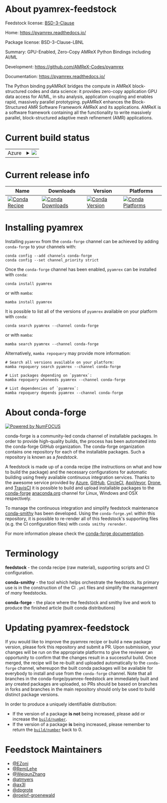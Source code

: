 About pyamrex-feedstock
=======================

Feedstock license: [BSD-3-Clause](https://github.com/conda-forge/pyamrex-feedstock/blob/main/LICENSE.txt)

Home: https://pyamrex.readthedocs.io/

Package license: BSD-3-Clause-LBNL

Summary: GPU-Enabled, Zero-Copy AMReX Python Bindings including AI/ML

Development: https://github.com/AMReX-Codes/pyamrex

Documentation: https://pyamrex.readthedocs.io/

The Python binding pyAMReX bridges the compute in AMReX block-structured
codes and data science: it provides zero-copy application GPU data access
for AI/ML, in situ analysis, application coupling and enables rapid,
massively parallel prototyping. pyAMReX enhances the Block-Structured AMR
Software Framework AMReX and its applications.
AMReX is a software framework containing all the functionality to write
massively parallel, block-structured adaptive mesh refinement (AMR)
applications.

Current build status
====================


<table>
    
  <tr>
    <td>Azure</td>
    <td>
      <details>
        <summary>
          <a href="https://dev.azure.com/conda-forge/feedstock-builds/_build/latest?definitionId=20615&branchName=main">
            <img src="https://dev.azure.com/conda-forge/feedstock-builds/_apis/build/status/pyamrex-feedstock?branchName=main">
          </a>
        </summary>
        <table>
          <thead><tr><th>Variant</th><th>Status</th></tr></thead>
          <tbody><tr>
              <td>linux_64_channel_sourcesconda-forgeconda-forgelabelpython_rcmpimpichpyamrex_precisiondppython3.14.____cp314</td>
              <td>
                <a href="https://dev.azure.com/conda-forge/feedstock-builds/_build/latest?definitionId=20615&branchName=main">
                  <img src="https://dev.azure.com/conda-forge/feedstock-builds/_apis/build/status/pyamrex-feedstock?branchName=main&jobName=linux&configuration=linux%20linux_64_channel_sourcesconda-forgeconda-forgelabelpython_rcmpimpichpyamrex_precisiondppython3.14.____cp314" alt="variant">
                </a>
              </td>
            </tr><tr>
              <td>linux_64_channel_sourcesconda-forgeconda-forgelabelpython_rcmpimpichpyamrex_precisionsppython3.14.____cp314</td>
              <td>
                <a href="https://dev.azure.com/conda-forge/feedstock-builds/_build/latest?definitionId=20615&branchName=main">
                  <img src="https://dev.azure.com/conda-forge/feedstock-builds/_apis/build/status/pyamrex-feedstock?branchName=main&jobName=linux&configuration=linux%20linux_64_channel_sourcesconda-forgeconda-forgelabelpython_rcmpimpichpyamrex_precisionsppython3.14.____cp314" alt="variant">
                </a>
              </td>
            </tr><tr>
              <td>linux_64_channel_sourcesconda-forgeconda-forgelabelpython_rcmpinompipyamrex_precisiondppython3.14.____cp314</td>
              <td>
                <a href="https://dev.azure.com/conda-forge/feedstock-builds/_build/latest?definitionId=20615&branchName=main">
                  <img src="https://dev.azure.com/conda-forge/feedstock-builds/_apis/build/status/pyamrex-feedstock?branchName=main&jobName=linux&configuration=linux%20linux_64_channel_sourcesconda-forgeconda-forgelabelpython_rcmpinompipyamrex_precisiondppython3.14.____cp314" alt="variant">
                </a>
              </td>
            </tr><tr>
              <td>linux_64_channel_sourcesconda-forgeconda-forgelabelpython_rcmpinompipyamrex_precisionsppython3.14.____cp314</td>
              <td>
                <a href="https://dev.azure.com/conda-forge/feedstock-builds/_build/latest?definitionId=20615&branchName=main">
                  <img src="https://dev.azure.com/conda-forge/feedstock-builds/_apis/build/status/pyamrex-feedstock?branchName=main&jobName=linux&configuration=linux%20linux_64_channel_sourcesconda-forgeconda-forgelabelpython_rcmpinompipyamrex_precisionsppython3.14.____cp314" alt="variant">
                </a>
              </td>
            </tr><tr>
              <td>linux_64_channel_sourcesconda-forgeconda-forgelabelpython_rcmpiopenmpipyamrex_precisiondppython3.14.____cp314</td>
              <td>
                <a href="https://dev.azure.com/conda-forge/feedstock-builds/_build/latest?definitionId=20615&branchName=main">
                  <img src="https://dev.azure.com/conda-forge/feedstock-builds/_apis/build/status/pyamrex-feedstock?branchName=main&jobName=linux&configuration=linux%20linux_64_channel_sourcesconda-forgeconda-forgelabelpython_rcmpiopenmpipyamrex_precisiondppython3.14.____cp314" alt="variant">
                </a>
              </td>
            </tr><tr>
              <td>linux_64_channel_sourcesconda-forgeconda-forgelabelpython_rcmpiopenmpipyamrex_precisionsppython3.14.____cp314</td>
              <td>
                <a href="https://dev.azure.com/conda-forge/feedstock-builds/_build/latest?definitionId=20615&branchName=main">
                  <img src="https://dev.azure.com/conda-forge/feedstock-builds/_apis/build/status/pyamrex-feedstock?branchName=main&jobName=linux&configuration=linux%20linux_64_channel_sourcesconda-forgeconda-forgelabelpython_rcmpiopenmpipyamrex_precisionsppython3.14.____cp314" alt="variant">
                </a>
              </td>
            </tr><tr>
              <td>linux_64_channel_sourcesconda-forgempimpichpyamrex_precisiondppython3.10.____cpython</td>
              <td>
                <a href="https://dev.azure.com/conda-forge/feedstock-builds/_build/latest?definitionId=20615&branchName=main">
                  <img src="https://dev.azure.com/conda-forge/feedstock-builds/_apis/build/status/pyamrex-feedstock?branchName=main&jobName=linux&configuration=linux%20linux_64_channel_sourcesconda-forgempimpichpyamrex_precisiondppython3.10.____cpython" alt="variant">
                </a>
              </td>
            </tr><tr>
              <td>linux_64_channel_sourcesconda-forgempimpichpyamrex_precisiondppython3.11.____cpython</td>
              <td>
                <a href="https://dev.azure.com/conda-forge/feedstock-builds/_build/latest?definitionId=20615&branchName=main">
                  <img src="https://dev.azure.com/conda-forge/feedstock-builds/_apis/build/status/pyamrex-feedstock?branchName=main&jobName=linux&configuration=linux%20linux_64_channel_sourcesconda-forgempimpichpyamrex_precisiondppython3.11.____cpython" alt="variant">
                </a>
              </td>
            </tr><tr>
              <td>linux_64_channel_sourcesconda-forgempimpichpyamrex_precisiondppython3.12.____cpython</td>
              <td>
                <a href="https://dev.azure.com/conda-forge/feedstock-builds/_build/latest?definitionId=20615&branchName=main">
                  <img src="https://dev.azure.com/conda-forge/feedstock-builds/_apis/build/status/pyamrex-feedstock?branchName=main&jobName=linux&configuration=linux%20linux_64_channel_sourcesconda-forgempimpichpyamrex_precisiondppython3.12.____cpython" alt="variant">
                </a>
              </td>
            </tr><tr>
              <td>linux_64_channel_sourcesconda-forgempimpichpyamrex_precisiondppython3.13.____cp313</td>
              <td>
                <a href="https://dev.azure.com/conda-forge/feedstock-builds/_build/latest?definitionId=20615&branchName=main">
                  <img src="https://dev.azure.com/conda-forge/feedstock-builds/_apis/build/status/pyamrex-feedstock?branchName=main&jobName=linux&configuration=linux%20linux_64_channel_sourcesconda-forgempimpichpyamrex_precisiondppython3.13.____cp313" alt="variant">
                </a>
              </td>
            </tr><tr>
              <td>linux_64_channel_sourcesconda-forgempimpichpyamrex_precisionsppython3.10.____cpython</td>
              <td>
                <a href="https://dev.azure.com/conda-forge/feedstock-builds/_build/latest?definitionId=20615&branchName=main">
                  <img src="https://dev.azure.com/conda-forge/feedstock-builds/_apis/build/status/pyamrex-feedstock?branchName=main&jobName=linux&configuration=linux%20linux_64_channel_sourcesconda-forgempimpichpyamrex_precisionsppython3.10.____cpython" alt="variant">
                </a>
              </td>
            </tr><tr>
              <td>linux_64_channel_sourcesconda-forgempimpichpyamrex_precisionsppython3.11.____cpython</td>
              <td>
                <a href="https://dev.azure.com/conda-forge/feedstock-builds/_build/latest?definitionId=20615&branchName=main">
                  <img src="https://dev.azure.com/conda-forge/feedstock-builds/_apis/build/status/pyamrex-feedstock?branchName=main&jobName=linux&configuration=linux%20linux_64_channel_sourcesconda-forgempimpichpyamrex_precisionsppython3.11.____cpython" alt="variant">
                </a>
              </td>
            </tr><tr>
              <td>linux_64_channel_sourcesconda-forgempimpichpyamrex_precisionsppython3.12.____cpython</td>
              <td>
                <a href="https://dev.azure.com/conda-forge/feedstock-builds/_build/latest?definitionId=20615&branchName=main">
                  <img src="https://dev.azure.com/conda-forge/feedstock-builds/_apis/build/status/pyamrex-feedstock?branchName=main&jobName=linux&configuration=linux%20linux_64_channel_sourcesconda-forgempimpichpyamrex_precisionsppython3.12.____cpython" alt="variant">
                </a>
              </td>
            </tr><tr>
              <td>linux_64_channel_sourcesconda-forgempimpichpyamrex_precisionsppython3.13.____cp313</td>
              <td>
                <a href="https://dev.azure.com/conda-forge/feedstock-builds/_build/latest?definitionId=20615&branchName=main">
                  <img src="https://dev.azure.com/conda-forge/feedstock-builds/_apis/build/status/pyamrex-feedstock?branchName=main&jobName=linux&configuration=linux%20linux_64_channel_sourcesconda-forgempimpichpyamrex_precisionsppython3.13.____cp313" alt="variant">
                </a>
              </td>
            </tr><tr>
              <td>linux_64_channel_sourcesconda-forgempinompipyamrex_precisiondppython3.10.____cpython</td>
              <td>
                <a href="https://dev.azure.com/conda-forge/feedstock-builds/_build/latest?definitionId=20615&branchName=main">
                  <img src="https://dev.azure.com/conda-forge/feedstock-builds/_apis/build/status/pyamrex-feedstock?branchName=main&jobName=linux&configuration=linux%20linux_64_channel_sourcesconda-forgempinompipyamrex_precisiondppython3.10.____cpython" alt="variant">
                </a>
              </td>
            </tr><tr>
              <td>linux_64_channel_sourcesconda-forgempinompipyamrex_precisiondppython3.11.____cpython</td>
              <td>
                <a href="https://dev.azure.com/conda-forge/feedstock-builds/_build/latest?definitionId=20615&branchName=main">
                  <img src="https://dev.azure.com/conda-forge/feedstock-builds/_apis/build/status/pyamrex-feedstock?branchName=main&jobName=linux&configuration=linux%20linux_64_channel_sourcesconda-forgempinompipyamrex_precisiondppython3.11.____cpython" alt="variant">
                </a>
              </td>
            </tr><tr>
              <td>linux_64_channel_sourcesconda-forgempinompipyamrex_precisiondppython3.12.____cpython</td>
              <td>
                <a href="https://dev.azure.com/conda-forge/feedstock-builds/_build/latest?definitionId=20615&branchName=main">
                  <img src="https://dev.azure.com/conda-forge/feedstock-builds/_apis/build/status/pyamrex-feedstock?branchName=main&jobName=linux&configuration=linux%20linux_64_channel_sourcesconda-forgempinompipyamrex_precisiondppython3.12.____cpython" alt="variant">
                </a>
              </td>
            </tr><tr>
              <td>linux_64_channel_sourcesconda-forgempinompipyamrex_precisiondppython3.13.____cp313</td>
              <td>
                <a href="https://dev.azure.com/conda-forge/feedstock-builds/_build/latest?definitionId=20615&branchName=main">
                  <img src="https://dev.azure.com/conda-forge/feedstock-builds/_apis/build/status/pyamrex-feedstock?branchName=main&jobName=linux&configuration=linux%20linux_64_channel_sourcesconda-forgempinompipyamrex_precisiondppython3.13.____cp313" alt="variant">
                </a>
              </td>
            </tr><tr>
              <td>linux_64_channel_sourcesconda-forgempinompipyamrex_precisionsppython3.10.____cpython</td>
              <td>
                <a href="https://dev.azure.com/conda-forge/feedstock-builds/_build/latest?definitionId=20615&branchName=main">
                  <img src="https://dev.azure.com/conda-forge/feedstock-builds/_apis/build/status/pyamrex-feedstock?branchName=main&jobName=linux&configuration=linux%20linux_64_channel_sourcesconda-forgempinompipyamrex_precisionsppython3.10.____cpython" alt="variant">
                </a>
              </td>
            </tr><tr>
              <td>linux_64_channel_sourcesconda-forgempinompipyamrex_precisionsppython3.11.____cpython</td>
              <td>
                <a href="https://dev.azure.com/conda-forge/feedstock-builds/_build/latest?definitionId=20615&branchName=main">
                  <img src="https://dev.azure.com/conda-forge/feedstock-builds/_apis/build/status/pyamrex-feedstock?branchName=main&jobName=linux&configuration=linux%20linux_64_channel_sourcesconda-forgempinompipyamrex_precisionsppython3.11.____cpython" alt="variant">
                </a>
              </td>
            </tr><tr>
              <td>linux_64_channel_sourcesconda-forgempinompipyamrex_precisionsppython3.12.____cpython</td>
              <td>
                <a href="https://dev.azure.com/conda-forge/feedstock-builds/_build/latest?definitionId=20615&branchName=main">
                  <img src="https://dev.azure.com/conda-forge/feedstock-builds/_apis/build/status/pyamrex-feedstock?branchName=main&jobName=linux&configuration=linux%20linux_64_channel_sourcesconda-forgempinompipyamrex_precisionsppython3.12.____cpython" alt="variant">
                </a>
              </td>
            </tr><tr>
              <td>linux_64_channel_sourcesconda-forgempinompipyamrex_precisionsppython3.13.____cp313</td>
              <td>
                <a href="https://dev.azure.com/conda-forge/feedstock-builds/_build/latest?definitionId=20615&branchName=main">
                  <img src="https://dev.azure.com/conda-forge/feedstock-builds/_apis/build/status/pyamrex-feedstock?branchName=main&jobName=linux&configuration=linux%20linux_64_channel_sourcesconda-forgempinompipyamrex_precisionsppython3.13.____cp313" alt="variant">
                </a>
              </td>
            </tr><tr>
              <td>linux_64_channel_sourcesconda-forgempiopenmpipyamrex_precisiondppython3.10.____cpython</td>
              <td>
                <a href="https://dev.azure.com/conda-forge/feedstock-builds/_build/latest?definitionId=20615&branchName=main">
                  <img src="https://dev.azure.com/conda-forge/feedstock-builds/_apis/build/status/pyamrex-feedstock?branchName=main&jobName=linux&configuration=linux%20linux_64_channel_sourcesconda-forgempiopenmpipyamrex_precisiondppython3.10.____cpython" alt="variant">
                </a>
              </td>
            </tr><tr>
              <td>linux_64_channel_sourcesconda-forgempiopenmpipyamrex_precisiondppython3.11.____cpython</td>
              <td>
                <a href="https://dev.azure.com/conda-forge/feedstock-builds/_build/latest?definitionId=20615&branchName=main">
                  <img src="https://dev.azure.com/conda-forge/feedstock-builds/_apis/build/status/pyamrex-feedstock?branchName=main&jobName=linux&configuration=linux%20linux_64_channel_sourcesconda-forgempiopenmpipyamrex_precisiondppython3.11.____cpython" alt="variant">
                </a>
              </td>
            </tr><tr>
              <td>linux_64_channel_sourcesconda-forgempiopenmpipyamrex_precisiondppython3.12.____cpython</td>
              <td>
                <a href="https://dev.azure.com/conda-forge/feedstock-builds/_build/latest?definitionId=20615&branchName=main">
                  <img src="https://dev.azure.com/conda-forge/feedstock-builds/_apis/build/status/pyamrex-feedstock?branchName=main&jobName=linux&configuration=linux%20linux_64_channel_sourcesconda-forgempiopenmpipyamrex_precisiondppython3.12.____cpython" alt="variant">
                </a>
              </td>
            </tr><tr>
              <td>linux_64_channel_sourcesconda-forgempiopenmpipyamrex_precisiondppython3.13.____cp313</td>
              <td>
                <a href="https://dev.azure.com/conda-forge/feedstock-builds/_build/latest?definitionId=20615&branchName=main">
                  <img src="https://dev.azure.com/conda-forge/feedstock-builds/_apis/build/status/pyamrex-feedstock?branchName=main&jobName=linux&configuration=linux%20linux_64_channel_sourcesconda-forgempiopenmpipyamrex_precisiondppython3.13.____cp313" alt="variant">
                </a>
              </td>
            </tr><tr>
              <td>linux_64_channel_sourcesconda-forgempiopenmpipyamrex_precisionsppython3.10.____cpython</td>
              <td>
                <a href="https://dev.azure.com/conda-forge/feedstock-builds/_build/latest?definitionId=20615&branchName=main">
                  <img src="https://dev.azure.com/conda-forge/feedstock-builds/_apis/build/status/pyamrex-feedstock?branchName=main&jobName=linux&configuration=linux%20linux_64_channel_sourcesconda-forgempiopenmpipyamrex_precisionsppython3.10.____cpython" alt="variant">
                </a>
              </td>
            </tr><tr>
              <td>linux_64_channel_sourcesconda-forgempiopenmpipyamrex_precisionsppython3.11.____cpython</td>
              <td>
                <a href="https://dev.azure.com/conda-forge/feedstock-builds/_build/latest?definitionId=20615&branchName=main">
                  <img src="https://dev.azure.com/conda-forge/feedstock-builds/_apis/build/status/pyamrex-feedstock?branchName=main&jobName=linux&configuration=linux%20linux_64_channel_sourcesconda-forgempiopenmpipyamrex_precisionsppython3.11.____cpython" alt="variant">
                </a>
              </td>
            </tr><tr>
              <td>linux_64_channel_sourcesconda-forgempiopenmpipyamrex_precisionsppython3.12.____cpython</td>
              <td>
                <a href="https://dev.azure.com/conda-forge/feedstock-builds/_build/latest?definitionId=20615&branchName=main">
                  <img src="https://dev.azure.com/conda-forge/feedstock-builds/_apis/build/status/pyamrex-feedstock?branchName=main&jobName=linux&configuration=linux%20linux_64_channel_sourcesconda-forgempiopenmpipyamrex_precisionsppython3.12.____cpython" alt="variant">
                </a>
              </td>
            </tr><tr>
              <td>linux_64_channel_sourcesconda-forgempiopenmpipyamrex_precisionsppython3.13.____cp313</td>
              <td>
                <a href="https://dev.azure.com/conda-forge/feedstock-builds/_build/latest?definitionId=20615&branchName=main">
                  <img src="https://dev.azure.com/conda-forge/feedstock-builds/_apis/build/status/pyamrex-feedstock?branchName=main&jobName=linux&configuration=linux%20linux_64_channel_sourcesconda-forgempiopenmpipyamrex_precisionsppython3.13.____cp313" alt="variant">
                </a>
              </td>
            </tr><tr>
              <td>linux_aarch64_channel_sourcesconda-forgeconda-forgelabelpython_rcmpimpichpyamrex_precisiondppython3.14.____cp314</td>
              <td>
                <a href="https://dev.azure.com/conda-forge/feedstock-builds/_build/latest?definitionId=20615&branchName=main">
                  <img src="https://dev.azure.com/conda-forge/feedstock-builds/_apis/build/status/pyamrex-feedstock?branchName=main&jobName=linux&configuration=linux%20linux_aarch64_channel_sourcesconda-forgeconda-forgelabelpython_rcmpimpichpyamrex_precisiondppython3.14.____cp314" alt="variant">
                </a>
              </td>
            </tr><tr>
              <td>linux_aarch64_channel_sourcesconda-forgeconda-forgelabelpython_rcmpimpichpyamrex_precisionsppython3.14.____cp314</td>
              <td>
                <a href="https://dev.azure.com/conda-forge/feedstock-builds/_build/latest?definitionId=20615&branchName=main">
                  <img src="https://dev.azure.com/conda-forge/feedstock-builds/_apis/build/status/pyamrex-feedstock?branchName=main&jobName=linux&configuration=linux%20linux_aarch64_channel_sourcesconda-forgeconda-forgelabelpython_rcmpimpichpyamrex_precisionsppython3.14.____cp314" alt="variant">
                </a>
              </td>
            </tr><tr>
              <td>linux_aarch64_channel_sourcesconda-forgeconda-forgelabelpython_rcmpinompipyamrex_precisiondppython3.14.____cp314</td>
              <td>
                <a href="https://dev.azure.com/conda-forge/feedstock-builds/_build/latest?definitionId=20615&branchName=main">
                  <img src="https://dev.azure.com/conda-forge/feedstock-builds/_apis/build/status/pyamrex-feedstock?branchName=main&jobName=linux&configuration=linux%20linux_aarch64_channel_sourcesconda-forgeconda-forgelabelpython_rcmpinompipyamrex_precisiondppython3.14.____cp314" alt="variant">
                </a>
              </td>
            </tr><tr>
              <td>linux_aarch64_channel_sourcesconda-forgeconda-forgelabelpython_rcmpinompipyamrex_precisionsppython3.14.____cp314</td>
              <td>
                <a href="https://dev.azure.com/conda-forge/feedstock-builds/_build/latest?definitionId=20615&branchName=main">
                  <img src="https://dev.azure.com/conda-forge/feedstock-builds/_apis/build/status/pyamrex-feedstock?branchName=main&jobName=linux&configuration=linux%20linux_aarch64_channel_sourcesconda-forgeconda-forgelabelpython_rcmpinompipyamrex_precisionsppython3.14.____cp314" alt="variant">
                </a>
              </td>
            </tr><tr>
              <td>linux_aarch64_channel_sourcesconda-forgeconda-forgelabelpython_rcmpiopenmpipyamrex_precisiondppython3.14.____cp314</td>
              <td>
                <a href="https://dev.azure.com/conda-forge/feedstock-builds/_build/latest?definitionId=20615&branchName=main">
                  <img src="https://dev.azure.com/conda-forge/feedstock-builds/_apis/build/status/pyamrex-feedstock?branchName=main&jobName=linux&configuration=linux%20linux_aarch64_channel_sourcesconda-forgeconda-forgelabelpython_rcmpiopenmpipyamrex_precisiondppython3.14.____cp314" alt="variant">
                </a>
              </td>
            </tr><tr>
              <td>linux_aarch64_channel_sourcesconda-forgeconda-forgelabelpython_rcmpiopenmpipyamrex_precisionsppython3.14.____cp314</td>
              <td>
                <a href="https://dev.azure.com/conda-forge/feedstock-builds/_build/latest?definitionId=20615&branchName=main">
                  <img src="https://dev.azure.com/conda-forge/feedstock-builds/_apis/build/status/pyamrex-feedstock?branchName=main&jobName=linux&configuration=linux%20linux_aarch64_channel_sourcesconda-forgeconda-forgelabelpython_rcmpiopenmpipyamrex_precisionsppython3.14.____cp314" alt="variant">
                </a>
              </td>
            </tr><tr>
              <td>linux_aarch64_channel_sourcesconda-forgempimpichpyamrex_precisiondppython3.10.____cpython</td>
              <td>
                <a href="https://dev.azure.com/conda-forge/feedstock-builds/_build/latest?definitionId=20615&branchName=main">
                  <img src="https://dev.azure.com/conda-forge/feedstock-builds/_apis/build/status/pyamrex-feedstock?branchName=main&jobName=linux&configuration=linux%20linux_aarch64_channel_sourcesconda-forgempimpichpyamrex_precisiondppython3.10.____cpython" alt="variant">
                </a>
              </td>
            </tr><tr>
              <td>linux_aarch64_channel_sourcesconda-forgempimpichpyamrex_precisiondppython3.11.____cpython</td>
              <td>
                <a href="https://dev.azure.com/conda-forge/feedstock-builds/_build/latest?definitionId=20615&branchName=main">
                  <img src="https://dev.azure.com/conda-forge/feedstock-builds/_apis/build/status/pyamrex-feedstock?branchName=main&jobName=linux&configuration=linux%20linux_aarch64_channel_sourcesconda-forgempimpichpyamrex_precisiondppython3.11.____cpython" alt="variant">
                </a>
              </td>
            </tr><tr>
              <td>linux_aarch64_channel_sourcesconda-forgempimpichpyamrex_precisiondppython3.12.____cpython</td>
              <td>
                <a href="https://dev.azure.com/conda-forge/feedstock-builds/_build/latest?definitionId=20615&branchName=main">
                  <img src="https://dev.azure.com/conda-forge/feedstock-builds/_apis/build/status/pyamrex-feedstock?branchName=main&jobName=linux&configuration=linux%20linux_aarch64_channel_sourcesconda-forgempimpichpyamrex_precisiondppython3.12.____cpython" alt="variant">
                </a>
              </td>
            </tr><tr>
              <td>linux_aarch64_channel_sourcesconda-forgempimpichpyamrex_precisiondppython3.13.____cp313</td>
              <td>
                <a href="https://dev.azure.com/conda-forge/feedstock-builds/_build/latest?definitionId=20615&branchName=main">
                  <img src="https://dev.azure.com/conda-forge/feedstock-builds/_apis/build/status/pyamrex-feedstock?branchName=main&jobName=linux&configuration=linux%20linux_aarch64_channel_sourcesconda-forgempimpichpyamrex_precisiondppython3.13.____cp313" alt="variant">
                </a>
              </td>
            </tr><tr>
              <td>linux_aarch64_channel_sourcesconda-forgempimpichpyamrex_precisionsppython3.10.____cpython</td>
              <td>
                <a href="https://dev.azure.com/conda-forge/feedstock-builds/_build/latest?definitionId=20615&branchName=main">
                  <img src="https://dev.azure.com/conda-forge/feedstock-builds/_apis/build/status/pyamrex-feedstock?branchName=main&jobName=linux&configuration=linux%20linux_aarch64_channel_sourcesconda-forgempimpichpyamrex_precisionsppython3.10.____cpython" alt="variant">
                </a>
              </td>
            </tr><tr>
              <td>linux_aarch64_channel_sourcesconda-forgempimpichpyamrex_precisionsppython3.11.____cpython</td>
              <td>
                <a href="https://dev.azure.com/conda-forge/feedstock-builds/_build/latest?definitionId=20615&branchName=main">
                  <img src="https://dev.azure.com/conda-forge/feedstock-builds/_apis/build/status/pyamrex-feedstock?branchName=main&jobName=linux&configuration=linux%20linux_aarch64_channel_sourcesconda-forgempimpichpyamrex_precisionsppython3.11.____cpython" alt="variant">
                </a>
              </td>
            </tr><tr>
              <td>linux_aarch64_channel_sourcesconda-forgempimpichpyamrex_precisionsppython3.12.____cpython</td>
              <td>
                <a href="https://dev.azure.com/conda-forge/feedstock-builds/_build/latest?definitionId=20615&branchName=main">
                  <img src="https://dev.azure.com/conda-forge/feedstock-builds/_apis/build/status/pyamrex-feedstock?branchName=main&jobName=linux&configuration=linux%20linux_aarch64_channel_sourcesconda-forgempimpichpyamrex_precisionsppython3.12.____cpython" alt="variant">
                </a>
              </td>
            </tr><tr>
              <td>linux_aarch64_channel_sourcesconda-forgempimpichpyamrex_precisionsppython3.13.____cp313</td>
              <td>
                <a href="https://dev.azure.com/conda-forge/feedstock-builds/_build/latest?definitionId=20615&branchName=main">
                  <img src="https://dev.azure.com/conda-forge/feedstock-builds/_apis/build/status/pyamrex-feedstock?branchName=main&jobName=linux&configuration=linux%20linux_aarch64_channel_sourcesconda-forgempimpichpyamrex_precisionsppython3.13.____cp313" alt="variant">
                </a>
              </td>
            </tr><tr>
              <td>linux_aarch64_channel_sourcesconda-forgempinompipyamrex_precisiondppython3.10.____cpython</td>
              <td>
                <a href="https://dev.azure.com/conda-forge/feedstock-builds/_build/latest?definitionId=20615&branchName=main">
                  <img src="https://dev.azure.com/conda-forge/feedstock-builds/_apis/build/status/pyamrex-feedstock?branchName=main&jobName=linux&configuration=linux%20linux_aarch64_channel_sourcesconda-forgempinompipyamrex_precisiondppython3.10.____cpython" alt="variant">
                </a>
              </td>
            </tr><tr>
              <td>linux_aarch64_channel_sourcesconda-forgempinompipyamrex_precisiondppython3.11.____cpython</td>
              <td>
                <a href="https://dev.azure.com/conda-forge/feedstock-builds/_build/latest?definitionId=20615&branchName=main">
                  <img src="https://dev.azure.com/conda-forge/feedstock-builds/_apis/build/status/pyamrex-feedstock?branchName=main&jobName=linux&configuration=linux%20linux_aarch64_channel_sourcesconda-forgempinompipyamrex_precisiondppython3.11.____cpython" alt="variant">
                </a>
              </td>
            </tr><tr>
              <td>linux_aarch64_channel_sourcesconda-forgempinompipyamrex_precisiondppython3.12.____cpython</td>
              <td>
                <a href="https://dev.azure.com/conda-forge/feedstock-builds/_build/latest?definitionId=20615&branchName=main">
                  <img src="https://dev.azure.com/conda-forge/feedstock-builds/_apis/build/status/pyamrex-feedstock?branchName=main&jobName=linux&configuration=linux%20linux_aarch64_channel_sourcesconda-forgempinompipyamrex_precisiondppython3.12.____cpython" alt="variant">
                </a>
              </td>
            </tr><tr>
              <td>linux_aarch64_channel_sourcesconda-forgempinompipyamrex_precisiondppython3.13.____cp313</td>
              <td>
                <a href="https://dev.azure.com/conda-forge/feedstock-builds/_build/latest?definitionId=20615&branchName=main">
                  <img src="https://dev.azure.com/conda-forge/feedstock-builds/_apis/build/status/pyamrex-feedstock?branchName=main&jobName=linux&configuration=linux%20linux_aarch64_channel_sourcesconda-forgempinompipyamrex_precisiondppython3.13.____cp313" alt="variant">
                </a>
              </td>
            </tr><tr>
              <td>linux_aarch64_channel_sourcesconda-forgempinompipyamrex_precisionsppython3.10.____cpython</td>
              <td>
                <a href="https://dev.azure.com/conda-forge/feedstock-builds/_build/latest?definitionId=20615&branchName=main">
                  <img src="https://dev.azure.com/conda-forge/feedstock-builds/_apis/build/status/pyamrex-feedstock?branchName=main&jobName=linux&configuration=linux%20linux_aarch64_channel_sourcesconda-forgempinompipyamrex_precisionsppython3.10.____cpython" alt="variant">
                </a>
              </td>
            </tr><tr>
              <td>linux_aarch64_channel_sourcesconda-forgempinompipyamrex_precisionsppython3.11.____cpython</td>
              <td>
                <a href="https://dev.azure.com/conda-forge/feedstock-builds/_build/latest?definitionId=20615&branchName=main">
                  <img src="https://dev.azure.com/conda-forge/feedstock-builds/_apis/build/status/pyamrex-feedstock?branchName=main&jobName=linux&configuration=linux%20linux_aarch64_channel_sourcesconda-forgempinompipyamrex_precisionsppython3.11.____cpython" alt="variant">
                </a>
              </td>
            </tr><tr>
              <td>linux_aarch64_channel_sourcesconda-forgempinompipyamrex_precisionsppython3.12.____cpython</td>
              <td>
                <a href="https://dev.azure.com/conda-forge/feedstock-builds/_build/latest?definitionId=20615&branchName=main">
                  <img src="https://dev.azure.com/conda-forge/feedstock-builds/_apis/build/status/pyamrex-feedstock?branchName=main&jobName=linux&configuration=linux%20linux_aarch64_channel_sourcesconda-forgempinompipyamrex_precisionsppython3.12.____cpython" alt="variant">
                </a>
              </td>
            </tr><tr>
              <td>linux_aarch64_channel_sourcesconda-forgempinompipyamrex_precisionsppython3.13.____cp313</td>
              <td>
                <a href="https://dev.azure.com/conda-forge/feedstock-builds/_build/latest?definitionId=20615&branchName=main">
                  <img src="https://dev.azure.com/conda-forge/feedstock-builds/_apis/build/status/pyamrex-feedstock?branchName=main&jobName=linux&configuration=linux%20linux_aarch64_channel_sourcesconda-forgempinompipyamrex_precisionsppython3.13.____cp313" alt="variant">
                </a>
              </td>
            </tr><tr>
              <td>linux_aarch64_channel_sourcesconda-forgempiopenmpipyamrex_precisiondppython3.10.____cpython</td>
              <td>
                <a href="https://dev.azure.com/conda-forge/feedstock-builds/_build/latest?definitionId=20615&branchName=main">
                  <img src="https://dev.azure.com/conda-forge/feedstock-builds/_apis/build/status/pyamrex-feedstock?branchName=main&jobName=linux&configuration=linux%20linux_aarch64_channel_sourcesconda-forgempiopenmpipyamrex_precisiondppython3.10.____cpython" alt="variant">
                </a>
              </td>
            </tr><tr>
              <td>linux_aarch64_channel_sourcesconda-forgempiopenmpipyamrex_precisiondppython3.11.____cpython</td>
              <td>
                <a href="https://dev.azure.com/conda-forge/feedstock-builds/_build/latest?definitionId=20615&branchName=main">
                  <img src="https://dev.azure.com/conda-forge/feedstock-builds/_apis/build/status/pyamrex-feedstock?branchName=main&jobName=linux&configuration=linux%20linux_aarch64_channel_sourcesconda-forgempiopenmpipyamrex_precisiondppython3.11.____cpython" alt="variant">
                </a>
              </td>
            </tr><tr>
              <td>linux_aarch64_channel_sourcesconda-forgempiopenmpipyamrex_precisiondppython3.12.____cpython</td>
              <td>
                <a href="https://dev.azure.com/conda-forge/feedstock-builds/_build/latest?definitionId=20615&branchName=main">
                  <img src="https://dev.azure.com/conda-forge/feedstock-builds/_apis/build/status/pyamrex-feedstock?branchName=main&jobName=linux&configuration=linux%20linux_aarch64_channel_sourcesconda-forgempiopenmpipyamrex_precisiondppython3.12.____cpython" alt="variant">
                </a>
              </td>
            </tr><tr>
              <td>linux_aarch64_channel_sourcesconda-forgempiopenmpipyamrex_precisiondppython3.13.____cp313</td>
              <td>
                <a href="https://dev.azure.com/conda-forge/feedstock-builds/_build/latest?definitionId=20615&branchName=main">
                  <img src="https://dev.azure.com/conda-forge/feedstock-builds/_apis/build/status/pyamrex-feedstock?branchName=main&jobName=linux&configuration=linux%20linux_aarch64_channel_sourcesconda-forgempiopenmpipyamrex_precisiondppython3.13.____cp313" alt="variant">
                </a>
              </td>
            </tr><tr>
              <td>linux_aarch64_channel_sourcesconda-forgempiopenmpipyamrex_precisionsppython3.10.____cpython</td>
              <td>
                <a href="https://dev.azure.com/conda-forge/feedstock-builds/_build/latest?definitionId=20615&branchName=main">
                  <img src="https://dev.azure.com/conda-forge/feedstock-builds/_apis/build/status/pyamrex-feedstock?branchName=main&jobName=linux&configuration=linux%20linux_aarch64_channel_sourcesconda-forgempiopenmpipyamrex_precisionsppython3.10.____cpython" alt="variant">
                </a>
              </td>
            </tr><tr>
              <td>linux_aarch64_channel_sourcesconda-forgempiopenmpipyamrex_precisionsppython3.11.____cpython</td>
              <td>
                <a href="https://dev.azure.com/conda-forge/feedstock-builds/_build/latest?definitionId=20615&branchName=main">
                  <img src="https://dev.azure.com/conda-forge/feedstock-builds/_apis/build/status/pyamrex-feedstock?branchName=main&jobName=linux&configuration=linux%20linux_aarch64_channel_sourcesconda-forgempiopenmpipyamrex_precisionsppython3.11.____cpython" alt="variant">
                </a>
              </td>
            </tr><tr>
              <td>linux_aarch64_channel_sourcesconda-forgempiopenmpipyamrex_precisionsppython3.12.____cpython</td>
              <td>
                <a href="https://dev.azure.com/conda-forge/feedstock-builds/_build/latest?definitionId=20615&branchName=main">
                  <img src="https://dev.azure.com/conda-forge/feedstock-builds/_apis/build/status/pyamrex-feedstock?branchName=main&jobName=linux&configuration=linux%20linux_aarch64_channel_sourcesconda-forgempiopenmpipyamrex_precisionsppython3.12.____cpython" alt="variant">
                </a>
              </td>
            </tr><tr>
              <td>linux_aarch64_channel_sourcesconda-forgempiopenmpipyamrex_precisionsppython3.13.____cp313</td>
              <td>
                <a href="https://dev.azure.com/conda-forge/feedstock-builds/_build/latest?definitionId=20615&branchName=main">
                  <img src="https://dev.azure.com/conda-forge/feedstock-builds/_apis/build/status/pyamrex-feedstock?branchName=main&jobName=linux&configuration=linux%20linux_aarch64_channel_sourcesconda-forgempiopenmpipyamrex_precisionsppython3.13.____cp313" alt="variant">
                </a>
              </td>
            </tr><tr>
              <td>linux_ppc64le_channel_sourcesconda-forgeconda-forgelabelpython_rcmpimpichpyamrex_precisiondppython3.14.____cp314</td>
              <td>
                <a href="https://dev.azure.com/conda-forge/feedstock-builds/_build/latest?definitionId=20615&branchName=main">
                  <img src="https://dev.azure.com/conda-forge/feedstock-builds/_apis/build/status/pyamrex-feedstock?branchName=main&jobName=linux&configuration=linux%20linux_ppc64le_channel_sourcesconda-forgeconda-forgelabelpython_rcmpimpichpyamrex_precisiondppython3.14.____cp314" alt="variant">
                </a>
              </td>
            </tr><tr>
              <td>linux_ppc64le_channel_sourcesconda-forgeconda-forgelabelpython_rcmpimpichpyamrex_precisionsppython3.14.____cp314</td>
              <td>
                <a href="https://dev.azure.com/conda-forge/feedstock-builds/_build/latest?definitionId=20615&branchName=main">
                  <img src="https://dev.azure.com/conda-forge/feedstock-builds/_apis/build/status/pyamrex-feedstock?branchName=main&jobName=linux&configuration=linux%20linux_ppc64le_channel_sourcesconda-forgeconda-forgelabelpython_rcmpimpichpyamrex_precisionsppython3.14.____cp314" alt="variant">
                </a>
              </td>
            </tr><tr>
              <td>linux_ppc64le_channel_sourcesconda-forgeconda-forgelabelpython_rcmpinompipyamrex_precisiondppython3.14.____cp314</td>
              <td>
                <a href="https://dev.azure.com/conda-forge/feedstock-builds/_build/latest?definitionId=20615&branchName=main">
                  <img src="https://dev.azure.com/conda-forge/feedstock-builds/_apis/build/status/pyamrex-feedstock?branchName=main&jobName=linux&configuration=linux%20linux_ppc64le_channel_sourcesconda-forgeconda-forgelabelpython_rcmpinompipyamrex_precisiondppython3.14.____cp314" alt="variant">
                </a>
              </td>
            </tr><tr>
              <td>linux_ppc64le_channel_sourcesconda-forgeconda-forgelabelpython_rcmpinompipyamrex_precisionsppython3.14.____cp314</td>
              <td>
                <a href="https://dev.azure.com/conda-forge/feedstock-builds/_build/latest?definitionId=20615&branchName=main">
                  <img src="https://dev.azure.com/conda-forge/feedstock-builds/_apis/build/status/pyamrex-feedstock?branchName=main&jobName=linux&configuration=linux%20linux_ppc64le_channel_sourcesconda-forgeconda-forgelabelpython_rcmpinompipyamrex_precisionsppython3.14.____cp314" alt="variant">
                </a>
              </td>
            </tr><tr>
              <td>linux_ppc64le_channel_sourcesconda-forgeconda-forgelabelpython_rcmpiopenmpipyamrex_precisiondppython3.14.____cp314</td>
              <td>
                <a href="https://dev.azure.com/conda-forge/feedstock-builds/_build/latest?definitionId=20615&branchName=main">
                  <img src="https://dev.azure.com/conda-forge/feedstock-builds/_apis/build/status/pyamrex-feedstock?branchName=main&jobName=linux&configuration=linux%20linux_ppc64le_channel_sourcesconda-forgeconda-forgelabelpython_rcmpiopenmpipyamrex_precisiondppython3.14.____cp314" alt="variant">
                </a>
              </td>
            </tr><tr>
              <td>linux_ppc64le_channel_sourcesconda-forgeconda-forgelabelpython_rcmpiopenmpipyamrex_precisionsppython3.14.____cp314</td>
              <td>
                <a href="https://dev.azure.com/conda-forge/feedstock-builds/_build/latest?definitionId=20615&branchName=main">
                  <img src="https://dev.azure.com/conda-forge/feedstock-builds/_apis/build/status/pyamrex-feedstock?branchName=main&jobName=linux&configuration=linux%20linux_ppc64le_channel_sourcesconda-forgeconda-forgelabelpython_rcmpiopenmpipyamrex_precisionsppython3.14.____cp314" alt="variant">
                </a>
              </td>
            </tr><tr>
              <td>linux_ppc64le_channel_sourcesconda-forgempimpichpyamrex_precisiondppython3.10.____cpython</td>
              <td>
                <a href="https://dev.azure.com/conda-forge/feedstock-builds/_build/latest?definitionId=20615&branchName=main">
                  <img src="https://dev.azure.com/conda-forge/feedstock-builds/_apis/build/status/pyamrex-feedstock?branchName=main&jobName=linux&configuration=linux%20linux_ppc64le_channel_sourcesconda-forgempimpichpyamrex_precisiondppython3.10.____cpython" alt="variant">
                </a>
              </td>
            </tr><tr>
              <td>linux_ppc64le_channel_sourcesconda-forgempimpichpyamrex_precisiondppython3.11.____cpython</td>
              <td>
                <a href="https://dev.azure.com/conda-forge/feedstock-builds/_build/latest?definitionId=20615&branchName=main">
                  <img src="https://dev.azure.com/conda-forge/feedstock-builds/_apis/build/status/pyamrex-feedstock?branchName=main&jobName=linux&configuration=linux%20linux_ppc64le_channel_sourcesconda-forgempimpichpyamrex_precisiondppython3.11.____cpython" alt="variant">
                </a>
              </td>
            </tr><tr>
              <td>linux_ppc64le_channel_sourcesconda-forgempimpichpyamrex_precisiondppython3.12.____cpython</td>
              <td>
                <a href="https://dev.azure.com/conda-forge/feedstock-builds/_build/latest?definitionId=20615&branchName=main">
                  <img src="https://dev.azure.com/conda-forge/feedstock-builds/_apis/build/status/pyamrex-feedstock?branchName=main&jobName=linux&configuration=linux%20linux_ppc64le_channel_sourcesconda-forgempimpichpyamrex_precisiondppython3.12.____cpython" alt="variant">
                </a>
              </td>
            </tr><tr>
              <td>linux_ppc64le_channel_sourcesconda-forgempimpichpyamrex_precisiondppython3.13.____cp313</td>
              <td>
                <a href="https://dev.azure.com/conda-forge/feedstock-builds/_build/latest?definitionId=20615&branchName=main">
                  <img src="https://dev.azure.com/conda-forge/feedstock-builds/_apis/build/status/pyamrex-feedstock?branchName=main&jobName=linux&configuration=linux%20linux_ppc64le_channel_sourcesconda-forgempimpichpyamrex_precisiondppython3.13.____cp313" alt="variant">
                </a>
              </td>
            </tr><tr>
              <td>linux_ppc64le_channel_sourcesconda-forgempimpichpyamrex_precisionsppython3.10.____cpython</td>
              <td>
                <a href="https://dev.azure.com/conda-forge/feedstock-builds/_build/latest?definitionId=20615&branchName=main">
                  <img src="https://dev.azure.com/conda-forge/feedstock-builds/_apis/build/status/pyamrex-feedstock?branchName=main&jobName=linux&configuration=linux%20linux_ppc64le_channel_sourcesconda-forgempimpichpyamrex_precisionsppython3.10.____cpython" alt="variant">
                </a>
              </td>
            </tr><tr>
              <td>linux_ppc64le_channel_sourcesconda-forgempimpichpyamrex_precisionsppython3.11.____cpython</td>
              <td>
                <a href="https://dev.azure.com/conda-forge/feedstock-builds/_build/latest?definitionId=20615&branchName=main">
                  <img src="https://dev.azure.com/conda-forge/feedstock-builds/_apis/build/status/pyamrex-feedstock?branchName=main&jobName=linux&configuration=linux%20linux_ppc64le_channel_sourcesconda-forgempimpichpyamrex_precisionsppython3.11.____cpython" alt="variant">
                </a>
              </td>
            </tr><tr>
              <td>linux_ppc64le_channel_sourcesconda-forgempimpichpyamrex_precisionsppython3.12.____cpython</td>
              <td>
                <a href="https://dev.azure.com/conda-forge/feedstock-builds/_build/latest?definitionId=20615&branchName=main">
                  <img src="https://dev.azure.com/conda-forge/feedstock-builds/_apis/build/status/pyamrex-feedstock?branchName=main&jobName=linux&configuration=linux%20linux_ppc64le_channel_sourcesconda-forgempimpichpyamrex_precisionsppython3.12.____cpython" alt="variant">
                </a>
              </td>
            </tr><tr>
              <td>linux_ppc64le_channel_sourcesconda-forgempimpichpyamrex_precisionsppython3.13.____cp313</td>
              <td>
                <a href="https://dev.azure.com/conda-forge/feedstock-builds/_build/latest?definitionId=20615&branchName=main">
                  <img src="https://dev.azure.com/conda-forge/feedstock-builds/_apis/build/status/pyamrex-feedstock?branchName=main&jobName=linux&configuration=linux%20linux_ppc64le_channel_sourcesconda-forgempimpichpyamrex_precisionsppython3.13.____cp313" alt="variant">
                </a>
              </td>
            </tr><tr>
              <td>linux_ppc64le_channel_sourcesconda-forgempinompipyamrex_precisiondppython3.10.____cpython</td>
              <td>
                <a href="https://dev.azure.com/conda-forge/feedstock-builds/_build/latest?definitionId=20615&branchName=main">
                  <img src="https://dev.azure.com/conda-forge/feedstock-builds/_apis/build/status/pyamrex-feedstock?branchName=main&jobName=linux&configuration=linux%20linux_ppc64le_channel_sourcesconda-forgempinompipyamrex_precisiondppython3.10.____cpython" alt="variant">
                </a>
              </td>
            </tr><tr>
              <td>linux_ppc64le_channel_sourcesconda-forgempinompipyamrex_precisiondppython3.11.____cpython</td>
              <td>
                <a href="https://dev.azure.com/conda-forge/feedstock-builds/_build/latest?definitionId=20615&branchName=main">
                  <img src="https://dev.azure.com/conda-forge/feedstock-builds/_apis/build/status/pyamrex-feedstock?branchName=main&jobName=linux&configuration=linux%20linux_ppc64le_channel_sourcesconda-forgempinompipyamrex_precisiondppython3.11.____cpython" alt="variant">
                </a>
              </td>
            </tr><tr>
              <td>linux_ppc64le_channel_sourcesconda-forgempinompipyamrex_precisiondppython3.12.____cpython</td>
              <td>
                <a href="https://dev.azure.com/conda-forge/feedstock-builds/_build/latest?definitionId=20615&branchName=main">
                  <img src="https://dev.azure.com/conda-forge/feedstock-builds/_apis/build/status/pyamrex-feedstock?branchName=main&jobName=linux&configuration=linux%20linux_ppc64le_channel_sourcesconda-forgempinompipyamrex_precisiondppython3.12.____cpython" alt="variant">
                </a>
              </td>
            </tr><tr>
              <td>linux_ppc64le_channel_sourcesconda-forgempinompipyamrex_precisiondppython3.13.____cp313</td>
              <td>
                <a href="https://dev.azure.com/conda-forge/feedstock-builds/_build/latest?definitionId=20615&branchName=main">
                  <img src="https://dev.azure.com/conda-forge/feedstock-builds/_apis/build/status/pyamrex-feedstock?branchName=main&jobName=linux&configuration=linux%20linux_ppc64le_channel_sourcesconda-forgempinompipyamrex_precisiondppython3.13.____cp313" alt="variant">
                </a>
              </td>
            </tr><tr>
              <td>linux_ppc64le_channel_sourcesconda-forgempinompipyamrex_precisionsppython3.10.____cpython</td>
              <td>
                <a href="https://dev.azure.com/conda-forge/feedstock-builds/_build/latest?definitionId=20615&branchName=main">
                  <img src="https://dev.azure.com/conda-forge/feedstock-builds/_apis/build/status/pyamrex-feedstock?branchName=main&jobName=linux&configuration=linux%20linux_ppc64le_channel_sourcesconda-forgempinompipyamrex_precisionsppython3.10.____cpython" alt="variant">
                </a>
              </td>
            </tr><tr>
              <td>linux_ppc64le_channel_sourcesconda-forgempinompipyamrex_precisionsppython3.11.____cpython</td>
              <td>
                <a href="https://dev.azure.com/conda-forge/feedstock-builds/_build/latest?definitionId=20615&branchName=main">
                  <img src="https://dev.azure.com/conda-forge/feedstock-builds/_apis/build/status/pyamrex-feedstock?branchName=main&jobName=linux&configuration=linux%20linux_ppc64le_channel_sourcesconda-forgempinompipyamrex_precisionsppython3.11.____cpython" alt="variant">
                </a>
              </td>
            </tr><tr>
              <td>linux_ppc64le_channel_sourcesconda-forgempinompipyamrex_precisionsppython3.12.____cpython</td>
              <td>
                <a href="https://dev.azure.com/conda-forge/feedstock-builds/_build/latest?definitionId=20615&branchName=main">
                  <img src="https://dev.azure.com/conda-forge/feedstock-builds/_apis/build/status/pyamrex-feedstock?branchName=main&jobName=linux&configuration=linux%20linux_ppc64le_channel_sourcesconda-forgempinompipyamrex_precisionsppython3.12.____cpython" alt="variant">
                </a>
              </td>
            </tr><tr>
              <td>linux_ppc64le_channel_sourcesconda-forgempinompipyamrex_precisionsppython3.13.____cp313</td>
              <td>
                <a href="https://dev.azure.com/conda-forge/feedstock-builds/_build/latest?definitionId=20615&branchName=main">
                  <img src="https://dev.azure.com/conda-forge/feedstock-builds/_apis/build/status/pyamrex-feedstock?branchName=main&jobName=linux&configuration=linux%20linux_ppc64le_channel_sourcesconda-forgempinompipyamrex_precisionsppython3.13.____cp313" alt="variant">
                </a>
              </td>
            </tr><tr>
              <td>linux_ppc64le_channel_sourcesconda-forgempiopenmpipyamrex_precisiondppython3.10.____cpython</td>
              <td>
                <a href="https://dev.azure.com/conda-forge/feedstock-builds/_build/latest?definitionId=20615&branchName=main">
                  <img src="https://dev.azure.com/conda-forge/feedstock-builds/_apis/build/status/pyamrex-feedstock?branchName=main&jobName=linux&configuration=linux%20linux_ppc64le_channel_sourcesconda-forgempiopenmpipyamrex_precisiondppython3.10.____cpython" alt="variant">
                </a>
              </td>
            </tr><tr>
              <td>linux_ppc64le_channel_sourcesconda-forgempiopenmpipyamrex_precisiondppython3.11.____cpython</td>
              <td>
                <a href="https://dev.azure.com/conda-forge/feedstock-builds/_build/latest?definitionId=20615&branchName=main">
                  <img src="https://dev.azure.com/conda-forge/feedstock-builds/_apis/build/status/pyamrex-feedstock?branchName=main&jobName=linux&configuration=linux%20linux_ppc64le_channel_sourcesconda-forgempiopenmpipyamrex_precisiondppython3.11.____cpython" alt="variant">
                </a>
              </td>
            </tr><tr>
              <td>linux_ppc64le_channel_sourcesconda-forgempiopenmpipyamrex_precisiondppython3.12.____cpython</td>
              <td>
                <a href="https://dev.azure.com/conda-forge/feedstock-builds/_build/latest?definitionId=20615&branchName=main">
                  <img src="https://dev.azure.com/conda-forge/feedstock-builds/_apis/build/status/pyamrex-feedstock?branchName=main&jobName=linux&configuration=linux%20linux_ppc64le_channel_sourcesconda-forgempiopenmpipyamrex_precisiondppython3.12.____cpython" alt="variant">
                </a>
              </td>
            </tr><tr>
              <td>linux_ppc64le_channel_sourcesconda-forgempiopenmpipyamrex_precisiondppython3.13.____cp313</td>
              <td>
                <a href="https://dev.azure.com/conda-forge/feedstock-builds/_build/latest?definitionId=20615&branchName=main">
                  <img src="https://dev.azure.com/conda-forge/feedstock-builds/_apis/build/status/pyamrex-feedstock?branchName=main&jobName=linux&configuration=linux%20linux_ppc64le_channel_sourcesconda-forgempiopenmpipyamrex_precisiondppython3.13.____cp313" alt="variant">
                </a>
              </td>
            </tr><tr>
              <td>linux_ppc64le_channel_sourcesconda-forgempiopenmpipyamrex_precisionsppython3.10.____cpython</td>
              <td>
                <a href="https://dev.azure.com/conda-forge/feedstock-builds/_build/latest?definitionId=20615&branchName=main">
                  <img src="https://dev.azure.com/conda-forge/feedstock-builds/_apis/build/status/pyamrex-feedstock?branchName=main&jobName=linux&configuration=linux%20linux_ppc64le_channel_sourcesconda-forgempiopenmpipyamrex_precisionsppython3.10.____cpython" alt="variant">
                </a>
              </td>
            </tr><tr>
              <td>linux_ppc64le_channel_sourcesconda-forgempiopenmpipyamrex_precisionsppython3.11.____cpython</td>
              <td>
                <a href="https://dev.azure.com/conda-forge/feedstock-builds/_build/latest?definitionId=20615&branchName=main">
                  <img src="https://dev.azure.com/conda-forge/feedstock-builds/_apis/build/status/pyamrex-feedstock?branchName=main&jobName=linux&configuration=linux%20linux_ppc64le_channel_sourcesconda-forgempiopenmpipyamrex_precisionsppython3.11.____cpython" alt="variant">
                </a>
              </td>
            </tr><tr>
              <td>linux_ppc64le_channel_sourcesconda-forgempiopenmpipyamrex_precisionsppython3.12.____cpython</td>
              <td>
                <a href="https://dev.azure.com/conda-forge/feedstock-builds/_build/latest?definitionId=20615&branchName=main">
                  <img src="https://dev.azure.com/conda-forge/feedstock-builds/_apis/build/status/pyamrex-feedstock?branchName=main&jobName=linux&configuration=linux%20linux_ppc64le_channel_sourcesconda-forgempiopenmpipyamrex_precisionsppython3.12.____cpython" alt="variant">
                </a>
              </td>
            </tr><tr>
              <td>linux_ppc64le_channel_sourcesconda-forgempiopenmpipyamrex_precisionsppython3.13.____cp313</td>
              <td>
                <a href="https://dev.azure.com/conda-forge/feedstock-builds/_build/latest?definitionId=20615&branchName=main">
                  <img src="https://dev.azure.com/conda-forge/feedstock-builds/_apis/build/status/pyamrex-feedstock?branchName=main&jobName=linux&configuration=linux%20linux_ppc64le_channel_sourcesconda-forgempiopenmpipyamrex_precisionsppython3.13.____cp313" alt="variant">
                </a>
              </td>
            </tr><tr>
              <td>osx_64_channel_sourcesconda-forgeconda-forgelabelpython_rcmpimpichpyamrex_precisiondppython3.14.____cp314</td>
              <td>
                <a href="https://dev.azure.com/conda-forge/feedstock-builds/_build/latest?definitionId=20615&branchName=main">
                  <img src="https://dev.azure.com/conda-forge/feedstock-builds/_apis/build/status/pyamrex-feedstock?branchName=main&jobName=osx&configuration=osx%20osx_64_channel_sourcesconda-forgeconda-forgelabelpython_rcmpimpichpyamrex_precisiondppython3.14.____cp314" alt="variant">
                </a>
              </td>
            </tr><tr>
              <td>osx_64_channel_sourcesconda-forgeconda-forgelabelpython_rcmpimpichpyamrex_precisionsppython3.14.____cp314</td>
              <td>
                <a href="https://dev.azure.com/conda-forge/feedstock-builds/_build/latest?definitionId=20615&branchName=main">
                  <img src="https://dev.azure.com/conda-forge/feedstock-builds/_apis/build/status/pyamrex-feedstock?branchName=main&jobName=osx&configuration=osx%20osx_64_channel_sourcesconda-forgeconda-forgelabelpython_rcmpimpichpyamrex_precisionsppython3.14.____cp314" alt="variant">
                </a>
              </td>
            </tr><tr>
              <td>osx_64_channel_sourcesconda-forgeconda-forgelabelpython_rcmpinompipyamrex_precisiondppython3.14.____cp314</td>
              <td>
                <a href="https://dev.azure.com/conda-forge/feedstock-builds/_build/latest?definitionId=20615&branchName=main">
                  <img src="https://dev.azure.com/conda-forge/feedstock-builds/_apis/build/status/pyamrex-feedstock?branchName=main&jobName=osx&configuration=osx%20osx_64_channel_sourcesconda-forgeconda-forgelabelpython_rcmpinompipyamrex_precisiondppython3.14.____cp314" alt="variant">
                </a>
              </td>
            </tr><tr>
              <td>osx_64_channel_sourcesconda-forgeconda-forgelabelpython_rcmpinompipyamrex_precisionsppython3.14.____cp314</td>
              <td>
                <a href="https://dev.azure.com/conda-forge/feedstock-builds/_build/latest?definitionId=20615&branchName=main">
                  <img src="https://dev.azure.com/conda-forge/feedstock-builds/_apis/build/status/pyamrex-feedstock?branchName=main&jobName=osx&configuration=osx%20osx_64_channel_sourcesconda-forgeconda-forgelabelpython_rcmpinompipyamrex_precisionsppython3.14.____cp314" alt="variant">
                </a>
              </td>
            </tr><tr>
              <td>osx_64_channel_sourcesconda-forgeconda-forgelabelpython_rcmpiopenmpipyamrex_precisiondppython3.14.____cp314</td>
              <td>
                <a href="https://dev.azure.com/conda-forge/feedstock-builds/_build/latest?definitionId=20615&branchName=main">
                  <img src="https://dev.azure.com/conda-forge/feedstock-builds/_apis/build/status/pyamrex-feedstock?branchName=main&jobName=osx&configuration=osx%20osx_64_channel_sourcesconda-forgeconda-forgelabelpython_rcmpiopenmpipyamrex_precisiondppython3.14.____cp314" alt="variant">
                </a>
              </td>
            </tr><tr>
              <td>osx_64_channel_sourcesconda-forgeconda-forgelabelpython_rcmpiopenmpipyamrex_precisionsppython3.14.____cp314</td>
              <td>
                <a href="https://dev.azure.com/conda-forge/feedstock-builds/_build/latest?definitionId=20615&branchName=main">
                  <img src="https://dev.azure.com/conda-forge/feedstock-builds/_apis/build/status/pyamrex-feedstock?branchName=main&jobName=osx&configuration=osx%20osx_64_channel_sourcesconda-forgeconda-forgelabelpython_rcmpiopenmpipyamrex_precisionsppython3.14.____cp314" alt="variant">
                </a>
              </td>
            </tr><tr>
              <td>osx_64_channel_sourcesconda-forgempimpichpyamrex_precisiondppython3.10.____cpython</td>
              <td>
                <a href="https://dev.azure.com/conda-forge/feedstock-builds/_build/latest?definitionId=20615&branchName=main">
                  <img src="https://dev.azure.com/conda-forge/feedstock-builds/_apis/build/status/pyamrex-feedstock?branchName=main&jobName=osx&configuration=osx%20osx_64_channel_sourcesconda-forgempimpichpyamrex_precisiondppython3.10.____cpython" alt="variant">
                </a>
              </td>
            </tr><tr>
              <td>osx_64_channel_sourcesconda-forgempimpichpyamrex_precisiondppython3.11.____cpython</td>
              <td>
                <a href="https://dev.azure.com/conda-forge/feedstock-builds/_build/latest?definitionId=20615&branchName=main">
                  <img src="https://dev.azure.com/conda-forge/feedstock-builds/_apis/build/status/pyamrex-feedstock?branchName=main&jobName=osx&configuration=osx%20osx_64_channel_sourcesconda-forgempimpichpyamrex_precisiondppython3.11.____cpython" alt="variant">
                </a>
              </td>
            </tr><tr>
              <td>osx_64_channel_sourcesconda-forgempimpichpyamrex_precisiondppython3.12.____cpython</td>
              <td>
                <a href="https://dev.azure.com/conda-forge/feedstock-builds/_build/latest?definitionId=20615&branchName=main">
                  <img src="https://dev.azure.com/conda-forge/feedstock-builds/_apis/build/status/pyamrex-feedstock?branchName=main&jobName=osx&configuration=osx%20osx_64_channel_sourcesconda-forgempimpichpyamrex_precisiondppython3.12.____cpython" alt="variant">
                </a>
              </td>
            </tr><tr>
              <td>osx_64_channel_sourcesconda-forgempimpichpyamrex_precisiondppython3.13.____cp313</td>
              <td>
                <a href="https://dev.azure.com/conda-forge/feedstock-builds/_build/latest?definitionId=20615&branchName=main">
                  <img src="https://dev.azure.com/conda-forge/feedstock-builds/_apis/build/status/pyamrex-feedstock?branchName=main&jobName=osx&configuration=osx%20osx_64_channel_sourcesconda-forgempimpichpyamrex_precisiondppython3.13.____cp313" alt="variant">
                </a>
              </td>
            </tr><tr>
              <td>osx_64_channel_sourcesconda-forgempimpichpyamrex_precisionsppython3.10.____cpython</td>
              <td>
                <a href="https://dev.azure.com/conda-forge/feedstock-builds/_build/latest?definitionId=20615&branchName=main">
                  <img src="https://dev.azure.com/conda-forge/feedstock-builds/_apis/build/status/pyamrex-feedstock?branchName=main&jobName=osx&configuration=osx%20osx_64_channel_sourcesconda-forgempimpichpyamrex_precisionsppython3.10.____cpython" alt="variant">
                </a>
              </td>
            </tr><tr>
              <td>osx_64_channel_sourcesconda-forgempimpichpyamrex_precisionsppython3.11.____cpython</td>
              <td>
                <a href="https://dev.azure.com/conda-forge/feedstock-builds/_build/latest?definitionId=20615&branchName=main">
                  <img src="https://dev.azure.com/conda-forge/feedstock-builds/_apis/build/status/pyamrex-feedstock?branchName=main&jobName=osx&configuration=osx%20osx_64_channel_sourcesconda-forgempimpichpyamrex_precisionsppython3.11.____cpython" alt="variant">
                </a>
              </td>
            </tr><tr>
              <td>osx_64_channel_sourcesconda-forgempimpichpyamrex_precisionsppython3.12.____cpython</td>
              <td>
                <a href="https://dev.azure.com/conda-forge/feedstock-builds/_build/latest?definitionId=20615&branchName=main">
                  <img src="https://dev.azure.com/conda-forge/feedstock-builds/_apis/build/status/pyamrex-feedstock?branchName=main&jobName=osx&configuration=osx%20osx_64_channel_sourcesconda-forgempimpichpyamrex_precisionsppython3.12.____cpython" alt="variant">
                </a>
              </td>
            </tr><tr>
              <td>osx_64_channel_sourcesconda-forgempimpichpyamrex_precisionsppython3.13.____cp313</td>
              <td>
                <a href="https://dev.azure.com/conda-forge/feedstock-builds/_build/latest?definitionId=20615&branchName=main">
                  <img src="https://dev.azure.com/conda-forge/feedstock-builds/_apis/build/status/pyamrex-feedstock?branchName=main&jobName=osx&configuration=osx%20osx_64_channel_sourcesconda-forgempimpichpyamrex_precisionsppython3.13.____cp313" alt="variant">
                </a>
              </td>
            </tr><tr>
              <td>osx_64_channel_sourcesconda-forgempinompipyamrex_precisiondppython3.10.____cpython</td>
              <td>
                <a href="https://dev.azure.com/conda-forge/feedstock-builds/_build/latest?definitionId=20615&branchName=main">
                  <img src="https://dev.azure.com/conda-forge/feedstock-builds/_apis/build/status/pyamrex-feedstock?branchName=main&jobName=osx&configuration=osx%20osx_64_channel_sourcesconda-forgempinompipyamrex_precisiondppython3.10.____cpython" alt="variant">
                </a>
              </td>
            </tr><tr>
              <td>osx_64_channel_sourcesconda-forgempinompipyamrex_precisiondppython3.11.____cpython</td>
              <td>
                <a href="https://dev.azure.com/conda-forge/feedstock-builds/_build/latest?definitionId=20615&branchName=main">
                  <img src="https://dev.azure.com/conda-forge/feedstock-builds/_apis/build/status/pyamrex-feedstock?branchName=main&jobName=osx&configuration=osx%20osx_64_channel_sourcesconda-forgempinompipyamrex_precisiondppython3.11.____cpython" alt="variant">
                </a>
              </td>
            </tr><tr>
              <td>osx_64_channel_sourcesconda-forgempinompipyamrex_precisiondppython3.12.____cpython</td>
              <td>
                <a href="https://dev.azure.com/conda-forge/feedstock-builds/_build/latest?definitionId=20615&branchName=main">
                  <img src="https://dev.azure.com/conda-forge/feedstock-builds/_apis/build/status/pyamrex-feedstock?branchName=main&jobName=osx&configuration=osx%20osx_64_channel_sourcesconda-forgempinompipyamrex_precisiondppython3.12.____cpython" alt="variant">
                </a>
              </td>
            </tr><tr>
              <td>osx_64_channel_sourcesconda-forgempinompipyamrex_precisiondppython3.13.____cp313</td>
              <td>
                <a href="https://dev.azure.com/conda-forge/feedstock-builds/_build/latest?definitionId=20615&branchName=main">
                  <img src="https://dev.azure.com/conda-forge/feedstock-builds/_apis/build/status/pyamrex-feedstock?branchName=main&jobName=osx&configuration=osx%20osx_64_channel_sourcesconda-forgempinompipyamrex_precisiondppython3.13.____cp313" alt="variant">
                </a>
              </td>
            </tr><tr>
              <td>osx_64_channel_sourcesconda-forgempinompipyamrex_precisionsppython3.10.____cpython</td>
              <td>
                <a href="https://dev.azure.com/conda-forge/feedstock-builds/_build/latest?definitionId=20615&branchName=main">
                  <img src="https://dev.azure.com/conda-forge/feedstock-builds/_apis/build/status/pyamrex-feedstock?branchName=main&jobName=osx&configuration=osx%20osx_64_channel_sourcesconda-forgempinompipyamrex_precisionsppython3.10.____cpython" alt="variant">
                </a>
              </td>
            </tr><tr>
              <td>osx_64_channel_sourcesconda-forgempinompipyamrex_precisionsppython3.11.____cpython</td>
              <td>
                <a href="https://dev.azure.com/conda-forge/feedstock-builds/_build/latest?definitionId=20615&branchName=main">
                  <img src="https://dev.azure.com/conda-forge/feedstock-builds/_apis/build/status/pyamrex-feedstock?branchName=main&jobName=osx&configuration=osx%20osx_64_channel_sourcesconda-forgempinompipyamrex_precisionsppython3.11.____cpython" alt="variant">
                </a>
              </td>
            </tr><tr>
              <td>osx_64_channel_sourcesconda-forgempinompipyamrex_precisionsppython3.12.____cpython</td>
              <td>
                <a href="https://dev.azure.com/conda-forge/feedstock-builds/_build/latest?definitionId=20615&branchName=main">
                  <img src="https://dev.azure.com/conda-forge/feedstock-builds/_apis/build/status/pyamrex-feedstock?branchName=main&jobName=osx&configuration=osx%20osx_64_channel_sourcesconda-forgempinompipyamrex_precisionsppython3.12.____cpython" alt="variant">
                </a>
              </td>
            </tr><tr>
              <td>osx_64_channel_sourcesconda-forgempinompipyamrex_precisionsppython3.13.____cp313</td>
              <td>
                <a href="https://dev.azure.com/conda-forge/feedstock-builds/_build/latest?definitionId=20615&branchName=main">
                  <img src="https://dev.azure.com/conda-forge/feedstock-builds/_apis/build/status/pyamrex-feedstock?branchName=main&jobName=osx&configuration=osx%20osx_64_channel_sourcesconda-forgempinompipyamrex_precisionsppython3.13.____cp313" alt="variant">
                </a>
              </td>
            </tr><tr>
              <td>osx_64_channel_sourcesconda-forgempiopenmpipyamrex_precisiondppython3.10.____cpython</td>
              <td>
                <a href="https://dev.azure.com/conda-forge/feedstock-builds/_build/latest?definitionId=20615&branchName=main">
                  <img src="https://dev.azure.com/conda-forge/feedstock-builds/_apis/build/status/pyamrex-feedstock?branchName=main&jobName=osx&configuration=osx%20osx_64_channel_sourcesconda-forgempiopenmpipyamrex_precisiondppython3.10.____cpython" alt="variant">
                </a>
              </td>
            </tr><tr>
              <td>osx_64_channel_sourcesconda-forgempiopenmpipyamrex_precisiondppython3.11.____cpython</td>
              <td>
                <a href="https://dev.azure.com/conda-forge/feedstock-builds/_build/latest?definitionId=20615&branchName=main">
                  <img src="https://dev.azure.com/conda-forge/feedstock-builds/_apis/build/status/pyamrex-feedstock?branchName=main&jobName=osx&configuration=osx%20osx_64_channel_sourcesconda-forgempiopenmpipyamrex_precisiondppython3.11.____cpython" alt="variant">
                </a>
              </td>
            </tr><tr>
              <td>osx_64_channel_sourcesconda-forgempiopenmpipyamrex_precisiondppython3.12.____cpython</td>
              <td>
                <a href="https://dev.azure.com/conda-forge/feedstock-builds/_build/latest?definitionId=20615&branchName=main">
                  <img src="https://dev.azure.com/conda-forge/feedstock-builds/_apis/build/status/pyamrex-feedstock?branchName=main&jobName=osx&configuration=osx%20osx_64_channel_sourcesconda-forgempiopenmpipyamrex_precisiondppython3.12.____cpython" alt="variant">
                </a>
              </td>
            </tr><tr>
              <td>osx_64_channel_sourcesconda-forgempiopenmpipyamrex_precisiondppython3.13.____cp313</td>
              <td>
                <a href="https://dev.azure.com/conda-forge/feedstock-builds/_build/latest?definitionId=20615&branchName=main">
                  <img src="https://dev.azure.com/conda-forge/feedstock-builds/_apis/build/status/pyamrex-feedstock?branchName=main&jobName=osx&configuration=osx%20osx_64_channel_sourcesconda-forgempiopenmpipyamrex_precisiondppython3.13.____cp313" alt="variant">
                </a>
              </td>
            </tr><tr>
              <td>osx_64_channel_sourcesconda-forgempiopenmpipyamrex_precisionsppython3.10.____cpython</td>
              <td>
                <a href="https://dev.azure.com/conda-forge/feedstock-builds/_build/latest?definitionId=20615&branchName=main">
                  <img src="https://dev.azure.com/conda-forge/feedstock-builds/_apis/build/status/pyamrex-feedstock?branchName=main&jobName=osx&configuration=osx%20osx_64_channel_sourcesconda-forgempiopenmpipyamrex_precisionsppython3.10.____cpython" alt="variant">
                </a>
              </td>
            </tr><tr>
              <td>osx_64_channel_sourcesconda-forgempiopenmpipyamrex_precisionsppython3.11.____cpython</td>
              <td>
                <a href="https://dev.azure.com/conda-forge/feedstock-builds/_build/latest?definitionId=20615&branchName=main">
                  <img src="https://dev.azure.com/conda-forge/feedstock-builds/_apis/build/status/pyamrex-feedstock?branchName=main&jobName=osx&configuration=osx%20osx_64_channel_sourcesconda-forgempiopenmpipyamrex_precisionsppython3.11.____cpython" alt="variant">
                </a>
              </td>
            </tr><tr>
              <td>osx_64_channel_sourcesconda-forgempiopenmpipyamrex_precisionsppython3.12.____cpython</td>
              <td>
                <a href="https://dev.azure.com/conda-forge/feedstock-builds/_build/latest?definitionId=20615&branchName=main">
                  <img src="https://dev.azure.com/conda-forge/feedstock-builds/_apis/build/status/pyamrex-feedstock?branchName=main&jobName=osx&configuration=osx%20osx_64_channel_sourcesconda-forgempiopenmpipyamrex_precisionsppython3.12.____cpython" alt="variant">
                </a>
              </td>
            </tr><tr>
              <td>osx_64_channel_sourcesconda-forgempiopenmpipyamrex_precisionsppython3.13.____cp313</td>
              <td>
                <a href="https://dev.azure.com/conda-forge/feedstock-builds/_build/latest?definitionId=20615&branchName=main">
                  <img src="https://dev.azure.com/conda-forge/feedstock-builds/_apis/build/status/pyamrex-feedstock?branchName=main&jobName=osx&configuration=osx%20osx_64_channel_sourcesconda-forgempiopenmpipyamrex_precisionsppython3.13.____cp313" alt="variant">
                </a>
              </td>
            </tr><tr>
              <td>osx_arm64_channel_sourcesconda-forgeconda-forgelabelpython_rcmpimpichpyamrex_precisiondppython3.14.____cp314</td>
              <td>
                <a href="https://dev.azure.com/conda-forge/feedstock-builds/_build/latest?definitionId=20615&branchName=main">
                  <img src="https://dev.azure.com/conda-forge/feedstock-builds/_apis/build/status/pyamrex-feedstock?branchName=main&jobName=osx&configuration=osx%20osx_arm64_channel_sourcesconda-forgeconda-forgelabelpython_rcmpimpichpyamrex_precisiondppython3.14.____cp314" alt="variant">
                </a>
              </td>
            </tr><tr>
              <td>osx_arm64_channel_sourcesconda-forgeconda-forgelabelpython_rcmpimpichpyamrex_precisionsppython3.14.____cp314</td>
              <td>
                <a href="https://dev.azure.com/conda-forge/feedstock-builds/_build/latest?definitionId=20615&branchName=main">
                  <img src="https://dev.azure.com/conda-forge/feedstock-builds/_apis/build/status/pyamrex-feedstock?branchName=main&jobName=osx&configuration=osx%20osx_arm64_channel_sourcesconda-forgeconda-forgelabelpython_rcmpimpichpyamrex_precisionsppython3.14.____cp314" alt="variant">
                </a>
              </td>
            </tr><tr>
              <td>osx_arm64_channel_sourcesconda-forgeconda-forgelabelpython_rcmpinompipyamrex_precisiondppython3.14.____cp314</td>
              <td>
                <a href="https://dev.azure.com/conda-forge/feedstock-builds/_build/latest?definitionId=20615&branchName=main">
                  <img src="https://dev.azure.com/conda-forge/feedstock-builds/_apis/build/status/pyamrex-feedstock?branchName=main&jobName=osx&configuration=osx%20osx_arm64_channel_sourcesconda-forgeconda-forgelabelpython_rcmpinompipyamrex_precisiondppython3.14.____cp314" alt="variant">
                </a>
              </td>
            </tr><tr>
              <td>osx_arm64_channel_sourcesconda-forgeconda-forgelabelpython_rcmpinompipyamrex_precisionsppython3.14.____cp314</td>
              <td>
                <a href="https://dev.azure.com/conda-forge/feedstock-builds/_build/latest?definitionId=20615&branchName=main">
                  <img src="https://dev.azure.com/conda-forge/feedstock-builds/_apis/build/status/pyamrex-feedstock?branchName=main&jobName=osx&configuration=osx%20osx_arm64_channel_sourcesconda-forgeconda-forgelabelpython_rcmpinompipyamrex_precisionsppython3.14.____cp314" alt="variant">
                </a>
              </td>
            </tr><tr>
              <td>osx_arm64_channel_sourcesconda-forgeconda-forgelabelpython_rcmpiopenmpipyamrex_precisiondppython3.14.____cp314</td>
              <td>
                <a href="https://dev.azure.com/conda-forge/feedstock-builds/_build/latest?definitionId=20615&branchName=main">
                  <img src="https://dev.azure.com/conda-forge/feedstock-builds/_apis/build/status/pyamrex-feedstock?branchName=main&jobName=osx&configuration=osx%20osx_arm64_channel_sourcesconda-forgeconda-forgelabelpython_rcmpiopenmpipyamrex_precisiondppython3.14.____cp314" alt="variant">
                </a>
              </td>
            </tr><tr>
              <td>osx_arm64_channel_sourcesconda-forgeconda-forgelabelpython_rcmpiopenmpipyamrex_precisionsppython3.14.____cp314</td>
              <td>
                <a href="https://dev.azure.com/conda-forge/feedstock-builds/_build/latest?definitionId=20615&branchName=main">
                  <img src="https://dev.azure.com/conda-forge/feedstock-builds/_apis/build/status/pyamrex-feedstock?branchName=main&jobName=osx&configuration=osx%20osx_arm64_channel_sourcesconda-forgeconda-forgelabelpython_rcmpiopenmpipyamrex_precisionsppython3.14.____cp314" alt="variant">
                </a>
              </td>
            </tr><tr>
              <td>osx_arm64_channel_sourcesconda-forgempimpichpyamrex_precisiondppython3.10.____cpython</td>
              <td>
                <a href="https://dev.azure.com/conda-forge/feedstock-builds/_build/latest?definitionId=20615&branchName=main">
                  <img src="https://dev.azure.com/conda-forge/feedstock-builds/_apis/build/status/pyamrex-feedstock?branchName=main&jobName=osx&configuration=osx%20osx_arm64_channel_sourcesconda-forgempimpichpyamrex_precisiondppython3.10.____cpython" alt="variant">
                </a>
              </td>
            </tr><tr>
              <td>osx_arm64_channel_sourcesconda-forgempimpichpyamrex_precisiondppython3.11.____cpython</td>
              <td>
                <a href="https://dev.azure.com/conda-forge/feedstock-builds/_build/latest?definitionId=20615&branchName=main">
                  <img src="https://dev.azure.com/conda-forge/feedstock-builds/_apis/build/status/pyamrex-feedstock?branchName=main&jobName=osx&configuration=osx%20osx_arm64_channel_sourcesconda-forgempimpichpyamrex_precisiondppython3.11.____cpython" alt="variant">
                </a>
              </td>
            </tr><tr>
              <td>osx_arm64_channel_sourcesconda-forgempimpichpyamrex_precisiondppython3.12.____cpython</td>
              <td>
                <a href="https://dev.azure.com/conda-forge/feedstock-builds/_build/latest?definitionId=20615&branchName=main">
                  <img src="https://dev.azure.com/conda-forge/feedstock-builds/_apis/build/status/pyamrex-feedstock?branchName=main&jobName=osx&configuration=osx%20osx_arm64_channel_sourcesconda-forgempimpichpyamrex_precisiondppython3.12.____cpython" alt="variant">
                </a>
              </td>
            </tr><tr>
              <td>osx_arm64_channel_sourcesconda-forgempimpichpyamrex_precisiondppython3.13.____cp313</td>
              <td>
                <a href="https://dev.azure.com/conda-forge/feedstock-builds/_build/latest?definitionId=20615&branchName=main">
                  <img src="https://dev.azure.com/conda-forge/feedstock-builds/_apis/build/status/pyamrex-feedstock?branchName=main&jobName=osx&configuration=osx%20osx_arm64_channel_sourcesconda-forgempimpichpyamrex_precisiondppython3.13.____cp313" alt="variant">
                </a>
              </td>
            </tr><tr>
              <td>osx_arm64_channel_sourcesconda-forgempimpichpyamrex_precisionsppython3.10.____cpython</td>
              <td>
                <a href="https://dev.azure.com/conda-forge/feedstock-builds/_build/latest?definitionId=20615&branchName=main">
                  <img src="https://dev.azure.com/conda-forge/feedstock-builds/_apis/build/status/pyamrex-feedstock?branchName=main&jobName=osx&configuration=osx%20osx_arm64_channel_sourcesconda-forgempimpichpyamrex_precisionsppython3.10.____cpython" alt="variant">
                </a>
              </td>
            </tr><tr>
              <td>osx_arm64_channel_sourcesconda-forgempimpichpyamrex_precisionsppython3.11.____cpython</td>
              <td>
                <a href="https://dev.azure.com/conda-forge/feedstock-builds/_build/latest?definitionId=20615&branchName=main">
                  <img src="https://dev.azure.com/conda-forge/feedstock-builds/_apis/build/status/pyamrex-feedstock?branchName=main&jobName=osx&configuration=osx%20osx_arm64_channel_sourcesconda-forgempimpichpyamrex_precisionsppython3.11.____cpython" alt="variant">
                </a>
              </td>
            </tr><tr>
              <td>osx_arm64_channel_sourcesconda-forgempimpichpyamrex_precisionsppython3.12.____cpython</td>
              <td>
                <a href="https://dev.azure.com/conda-forge/feedstock-builds/_build/latest?definitionId=20615&branchName=main">
                  <img src="https://dev.azure.com/conda-forge/feedstock-builds/_apis/build/status/pyamrex-feedstock?branchName=main&jobName=osx&configuration=osx%20osx_arm64_channel_sourcesconda-forgempimpichpyamrex_precisionsppython3.12.____cpython" alt="variant">
                </a>
              </td>
            </tr><tr>
              <td>osx_arm64_channel_sourcesconda-forgempimpichpyamrex_precisionsppython3.13.____cp313</td>
              <td>
                <a href="https://dev.azure.com/conda-forge/feedstock-builds/_build/latest?definitionId=20615&branchName=main">
                  <img src="https://dev.azure.com/conda-forge/feedstock-builds/_apis/build/status/pyamrex-feedstock?branchName=main&jobName=osx&configuration=osx%20osx_arm64_channel_sourcesconda-forgempimpichpyamrex_precisionsppython3.13.____cp313" alt="variant">
                </a>
              </td>
            </tr><tr>
              <td>osx_arm64_channel_sourcesconda-forgempinompipyamrex_precisiondppython3.10.____cpython</td>
              <td>
                <a href="https://dev.azure.com/conda-forge/feedstock-builds/_build/latest?definitionId=20615&branchName=main">
                  <img src="https://dev.azure.com/conda-forge/feedstock-builds/_apis/build/status/pyamrex-feedstock?branchName=main&jobName=osx&configuration=osx%20osx_arm64_channel_sourcesconda-forgempinompipyamrex_precisiondppython3.10.____cpython" alt="variant">
                </a>
              </td>
            </tr><tr>
              <td>osx_arm64_channel_sourcesconda-forgempinompipyamrex_precisiondppython3.11.____cpython</td>
              <td>
                <a href="https://dev.azure.com/conda-forge/feedstock-builds/_build/latest?definitionId=20615&branchName=main">
                  <img src="https://dev.azure.com/conda-forge/feedstock-builds/_apis/build/status/pyamrex-feedstock?branchName=main&jobName=osx&configuration=osx%20osx_arm64_channel_sourcesconda-forgempinompipyamrex_precisiondppython3.11.____cpython" alt="variant">
                </a>
              </td>
            </tr><tr>
              <td>osx_arm64_channel_sourcesconda-forgempinompipyamrex_precisiondppython3.12.____cpython</td>
              <td>
                <a href="https://dev.azure.com/conda-forge/feedstock-builds/_build/latest?definitionId=20615&branchName=main">
                  <img src="https://dev.azure.com/conda-forge/feedstock-builds/_apis/build/status/pyamrex-feedstock?branchName=main&jobName=osx&configuration=osx%20osx_arm64_channel_sourcesconda-forgempinompipyamrex_precisiondppython3.12.____cpython" alt="variant">
                </a>
              </td>
            </tr><tr>
              <td>osx_arm64_channel_sourcesconda-forgempinompipyamrex_precisiondppython3.13.____cp313</td>
              <td>
                <a href="https://dev.azure.com/conda-forge/feedstock-builds/_build/latest?definitionId=20615&branchName=main">
                  <img src="https://dev.azure.com/conda-forge/feedstock-builds/_apis/build/status/pyamrex-feedstock?branchName=main&jobName=osx&configuration=osx%20osx_arm64_channel_sourcesconda-forgempinompipyamrex_precisiondppython3.13.____cp313" alt="variant">
                </a>
              </td>
            </tr><tr>
              <td>osx_arm64_channel_sourcesconda-forgempinompipyamrex_precisionsppython3.10.____cpython</td>
              <td>
                <a href="https://dev.azure.com/conda-forge/feedstock-builds/_build/latest?definitionId=20615&branchName=main">
                  <img src="https://dev.azure.com/conda-forge/feedstock-builds/_apis/build/status/pyamrex-feedstock?branchName=main&jobName=osx&configuration=osx%20osx_arm64_channel_sourcesconda-forgempinompipyamrex_precisionsppython3.10.____cpython" alt="variant">
                </a>
              </td>
            </tr><tr>
              <td>osx_arm64_channel_sourcesconda-forgempinompipyamrex_precisionsppython3.11.____cpython</td>
              <td>
                <a href="https://dev.azure.com/conda-forge/feedstock-builds/_build/latest?definitionId=20615&branchName=main">
                  <img src="https://dev.azure.com/conda-forge/feedstock-builds/_apis/build/status/pyamrex-feedstock?branchName=main&jobName=osx&configuration=osx%20osx_arm64_channel_sourcesconda-forgempinompipyamrex_precisionsppython3.11.____cpython" alt="variant">
                </a>
              </td>
            </tr><tr>
              <td>osx_arm64_channel_sourcesconda-forgempinompipyamrex_precisionsppython3.12.____cpython</td>
              <td>
                <a href="https://dev.azure.com/conda-forge/feedstock-builds/_build/latest?definitionId=20615&branchName=main">
                  <img src="https://dev.azure.com/conda-forge/feedstock-builds/_apis/build/status/pyamrex-feedstock?branchName=main&jobName=osx&configuration=osx%20osx_arm64_channel_sourcesconda-forgempinompipyamrex_precisionsppython3.12.____cpython" alt="variant">
                </a>
              </td>
            </tr><tr>
              <td>osx_arm64_channel_sourcesconda-forgempinompipyamrex_precisionsppython3.13.____cp313</td>
              <td>
                <a href="https://dev.azure.com/conda-forge/feedstock-builds/_build/latest?definitionId=20615&branchName=main">
                  <img src="https://dev.azure.com/conda-forge/feedstock-builds/_apis/build/status/pyamrex-feedstock?branchName=main&jobName=osx&configuration=osx%20osx_arm64_channel_sourcesconda-forgempinompipyamrex_precisionsppython3.13.____cp313" alt="variant">
                </a>
              </td>
            </tr><tr>
              <td>osx_arm64_channel_sourcesconda-forgempiopenmpipyamrex_precisiondppython3.10.____cpython</td>
              <td>
                <a href="https://dev.azure.com/conda-forge/feedstock-builds/_build/latest?definitionId=20615&branchName=main">
                  <img src="https://dev.azure.com/conda-forge/feedstock-builds/_apis/build/status/pyamrex-feedstock?branchName=main&jobName=osx&configuration=osx%20osx_arm64_channel_sourcesconda-forgempiopenmpipyamrex_precisiondppython3.10.____cpython" alt="variant">
                </a>
              </td>
            </tr><tr>
              <td>osx_arm64_channel_sourcesconda-forgempiopenmpipyamrex_precisiondppython3.11.____cpython</td>
              <td>
                <a href="https://dev.azure.com/conda-forge/feedstock-builds/_build/latest?definitionId=20615&branchName=main">
                  <img src="https://dev.azure.com/conda-forge/feedstock-builds/_apis/build/status/pyamrex-feedstock?branchName=main&jobName=osx&configuration=osx%20osx_arm64_channel_sourcesconda-forgempiopenmpipyamrex_precisiondppython3.11.____cpython" alt="variant">
                </a>
              </td>
            </tr><tr>
              <td>osx_arm64_channel_sourcesconda-forgempiopenmpipyamrex_precisiondppython3.12.____cpython</td>
              <td>
                <a href="https://dev.azure.com/conda-forge/feedstock-builds/_build/latest?definitionId=20615&branchName=main">
                  <img src="https://dev.azure.com/conda-forge/feedstock-builds/_apis/build/status/pyamrex-feedstock?branchName=main&jobName=osx&configuration=osx%20osx_arm64_channel_sourcesconda-forgempiopenmpipyamrex_precisiondppython3.12.____cpython" alt="variant">
                </a>
              </td>
            </tr><tr>
              <td>osx_arm64_channel_sourcesconda-forgempiopenmpipyamrex_precisiondppython3.13.____cp313</td>
              <td>
                <a href="https://dev.azure.com/conda-forge/feedstock-builds/_build/latest?definitionId=20615&branchName=main">
                  <img src="https://dev.azure.com/conda-forge/feedstock-builds/_apis/build/status/pyamrex-feedstock?branchName=main&jobName=osx&configuration=osx%20osx_arm64_channel_sourcesconda-forgempiopenmpipyamrex_precisiondppython3.13.____cp313" alt="variant">
                </a>
              </td>
            </tr><tr>
              <td>osx_arm64_channel_sourcesconda-forgempiopenmpipyamrex_precisionsppython3.10.____cpython</td>
              <td>
                <a href="https://dev.azure.com/conda-forge/feedstock-builds/_build/latest?definitionId=20615&branchName=main">
                  <img src="https://dev.azure.com/conda-forge/feedstock-builds/_apis/build/status/pyamrex-feedstock?branchName=main&jobName=osx&configuration=osx%20osx_arm64_channel_sourcesconda-forgempiopenmpipyamrex_precisionsppython3.10.____cpython" alt="variant">
                </a>
              </td>
            </tr><tr>
              <td>osx_arm64_channel_sourcesconda-forgempiopenmpipyamrex_precisionsppython3.11.____cpython</td>
              <td>
                <a href="https://dev.azure.com/conda-forge/feedstock-builds/_build/latest?definitionId=20615&branchName=main">
                  <img src="https://dev.azure.com/conda-forge/feedstock-builds/_apis/build/status/pyamrex-feedstock?branchName=main&jobName=osx&configuration=osx%20osx_arm64_channel_sourcesconda-forgempiopenmpipyamrex_precisionsppython3.11.____cpython" alt="variant">
                </a>
              </td>
            </tr><tr>
              <td>osx_arm64_channel_sourcesconda-forgempiopenmpipyamrex_precisionsppython3.12.____cpython</td>
              <td>
                <a href="https://dev.azure.com/conda-forge/feedstock-builds/_build/latest?definitionId=20615&branchName=main">
                  <img src="https://dev.azure.com/conda-forge/feedstock-builds/_apis/build/status/pyamrex-feedstock?branchName=main&jobName=osx&configuration=osx%20osx_arm64_channel_sourcesconda-forgempiopenmpipyamrex_precisionsppython3.12.____cpython" alt="variant">
                </a>
              </td>
            </tr><tr>
              <td>osx_arm64_channel_sourcesconda-forgempiopenmpipyamrex_precisionsppython3.13.____cp313</td>
              <td>
                <a href="https://dev.azure.com/conda-forge/feedstock-builds/_build/latest?definitionId=20615&branchName=main">
                  <img src="https://dev.azure.com/conda-forge/feedstock-builds/_apis/build/status/pyamrex-feedstock?branchName=main&jobName=osx&configuration=osx%20osx_arm64_channel_sourcesconda-forgempiopenmpipyamrex_precisionsppython3.13.____cp313" alt="variant">
                </a>
              </td>
            </tr><tr>
              <td>win_64_channel_sourcesconda-forgeconda-forgelabelpython_rcpyamrex_precisiondppython3.14.____cp314</td>
              <td>
                <a href="https://dev.azure.com/conda-forge/feedstock-builds/_build/latest?definitionId=20615&branchName=main">
                  <img src="https://dev.azure.com/conda-forge/feedstock-builds/_apis/build/status/pyamrex-feedstock?branchName=main&jobName=win&configuration=win%20win_64_channel_sourcesconda-forgeconda-forgelabelpython_rcpyamrex_precisiondppython3.14.____cp314" alt="variant">
                </a>
              </td>
            </tr><tr>
              <td>win_64_channel_sourcesconda-forgeconda-forgelabelpython_rcpyamrex_precisionsppython3.14.____cp314</td>
              <td>
                <a href="https://dev.azure.com/conda-forge/feedstock-builds/_build/latest?definitionId=20615&branchName=main">
                  <img src="https://dev.azure.com/conda-forge/feedstock-builds/_apis/build/status/pyamrex-feedstock?branchName=main&jobName=win&configuration=win%20win_64_channel_sourcesconda-forgeconda-forgelabelpython_rcpyamrex_precisionsppython3.14.____cp314" alt="variant">
                </a>
              </td>
            </tr><tr>
              <td>win_64_channel_sourcesconda-forgepyamrex_precisiondppython3.10.____cpython</td>
              <td>
                <a href="https://dev.azure.com/conda-forge/feedstock-builds/_build/latest?definitionId=20615&branchName=main">
                  <img src="https://dev.azure.com/conda-forge/feedstock-builds/_apis/build/status/pyamrex-feedstock?branchName=main&jobName=win&configuration=win%20win_64_channel_sourcesconda-forgepyamrex_precisiondppython3.10.____cpython" alt="variant">
                </a>
              </td>
            </tr><tr>
              <td>win_64_channel_sourcesconda-forgepyamrex_precisiondppython3.11.____cpython</td>
              <td>
                <a href="https://dev.azure.com/conda-forge/feedstock-builds/_build/latest?definitionId=20615&branchName=main">
                  <img src="https://dev.azure.com/conda-forge/feedstock-builds/_apis/build/status/pyamrex-feedstock?branchName=main&jobName=win&configuration=win%20win_64_channel_sourcesconda-forgepyamrex_precisiondppython3.11.____cpython" alt="variant">
                </a>
              </td>
            </tr><tr>
              <td>win_64_channel_sourcesconda-forgepyamrex_precisiondppython3.12.____cpython</td>
              <td>
                <a href="https://dev.azure.com/conda-forge/feedstock-builds/_build/latest?definitionId=20615&branchName=main">
                  <img src="https://dev.azure.com/conda-forge/feedstock-builds/_apis/build/status/pyamrex-feedstock?branchName=main&jobName=win&configuration=win%20win_64_channel_sourcesconda-forgepyamrex_precisiondppython3.12.____cpython" alt="variant">
                </a>
              </td>
            </tr><tr>
              <td>win_64_channel_sourcesconda-forgepyamrex_precisiondppython3.13.____cp313</td>
              <td>
                <a href="https://dev.azure.com/conda-forge/feedstock-builds/_build/latest?definitionId=20615&branchName=main">
                  <img src="https://dev.azure.com/conda-forge/feedstock-builds/_apis/build/status/pyamrex-feedstock?branchName=main&jobName=win&configuration=win%20win_64_channel_sourcesconda-forgepyamrex_precisiondppython3.13.____cp313" alt="variant">
                </a>
              </td>
            </tr><tr>
              <td>win_64_channel_sourcesconda-forgepyamrex_precisionsppython3.10.____cpython</td>
              <td>
                <a href="https://dev.azure.com/conda-forge/feedstock-builds/_build/latest?definitionId=20615&branchName=main">
                  <img src="https://dev.azure.com/conda-forge/feedstock-builds/_apis/build/status/pyamrex-feedstock?branchName=main&jobName=win&configuration=win%20win_64_channel_sourcesconda-forgepyamrex_precisionsppython3.10.____cpython" alt="variant">
                </a>
              </td>
            </tr><tr>
              <td>win_64_channel_sourcesconda-forgepyamrex_precisionsppython3.11.____cpython</td>
              <td>
                <a href="https://dev.azure.com/conda-forge/feedstock-builds/_build/latest?definitionId=20615&branchName=main">
                  <img src="https://dev.azure.com/conda-forge/feedstock-builds/_apis/build/status/pyamrex-feedstock?branchName=main&jobName=win&configuration=win%20win_64_channel_sourcesconda-forgepyamrex_precisionsppython3.11.____cpython" alt="variant">
                </a>
              </td>
            </tr><tr>
              <td>win_64_channel_sourcesconda-forgepyamrex_precisionsppython3.12.____cpython</td>
              <td>
                <a href="https://dev.azure.com/conda-forge/feedstock-builds/_build/latest?definitionId=20615&branchName=main">
                  <img src="https://dev.azure.com/conda-forge/feedstock-builds/_apis/build/status/pyamrex-feedstock?branchName=main&jobName=win&configuration=win%20win_64_channel_sourcesconda-forgepyamrex_precisionsppython3.12.____cpython" alt="variant">
                </a>
              </td>
            </tr><tr>
              <td>win_64_channel_sourcesconda-forgepyamrex_precisionsppython3.13.____cp313</td>
              <td>
                <a href="https://dev.azure.com/conda-forge/feedstock-builds/_build/latest?definitionId=20615&branchName=main">
                  <img src="https://dev.azure.com/conda-forge/feedstock-builds/_apis/build/status/pyamrex-feedstock?branchName=main&jobName=win&configuration=win%20win_64_channel_sourcesconda-forgepyamrex_precisionsppython3.13.____cp313" alt="variant">
                </a>
              </td>
            </tr>
          </tbody>
        </table>
      </details>
    </td>
  </tr>
</table>

Current release info
====================

| Name | Downloads | Version | Platforms |
| --- | --- | --- | --- |
| [![Conda Recipe](https://img.shields.io/badge/recipe-pyamrex-green.svg)](https://anaconda.org/conda-forge/pyamrex) | [![Conda Downloads](https://img.shields.io/conda/dn/conda-forge/pyamrex.svg)](https://anaconda.org/conda-forge/pyamrex) | [![Conda Version](https://img.shields.io/conda/vn/conda-forge/pyamrex.svg)](https://anaconda.org/conda-forge/pyamrex) | [![Conda Platforms](https://img.shields.io/conda/pn/conda-forge/pyamrex.svg)](https://anaconda.org/conda-forge/pyamrex) |

Installing pyamrex
==================

Installing `pyamrex` from the `conda-forge` channel can be achieved by adding `conda-forge` to your channels with:

```
conda config --add channels conda-forge
conda config --set channel_priority strict
```

Once the `conda-forge` channel has been enabled, `pyamrex` can be installed with `conda`:

```
conda install pyamrex
```

or with `mamba`:

```
mamba install pyamrex
```

It is possible to list all of the versions of `pyamrex` available on your platform with `conda`:

```
conda search pyamrex --channel conda-forge
```

or with `mamba`:

```
mamba search pyamrex --channel conda-forge
```

Alternatively, `mamba repoquery` may provide more information:

```
# Search all versions available on your platform:
mamba repoquery search pyamrex --channel conda-forge

# List packages depending on `pyamrex`:
mamba repoquery whoneeds pyamrex --channel conda-forge

# List dependencies of `pyamrex`:
mamba repoquery depends pyamrex --channel conda-forge
```


About conda-forge
=================

[![Powered by
NumFOCUS](https://img.shields.io/badge/powered%20by-NumFOCUS-orange.svg?style=flat&colorA=E1523D&colorB=007D8A)](https://numfocus.org)

conda-forge is a community-led conda channel of installable packages.
In order to provide high-quality builds, the process has been automated into the
conda-forge GitHub organization. The conda-forge organization contains one repository
for each of the installable packages. Such a repository is known as a *feedstock*.

A feedstock is made up of a conda recipe (the instructions on what and how to build
the package) and the necessary configurations for automatic building using freely
available continuous integration services. Thanks to the awesome service provided by
[Azure](https://azure.microsoft.com/en-us/services/devops/), [GitHub](https://github.com/),
[CircleCI](https://circleci.com/), [AppVeyor](https://www.appveyor.com/),
[Drone](https://cloud.drone.io/welcome), and [TravisCI](https://travis-ci.com/)
it is possible to build and upload installable packages to the
[conda-forge](https://anaconda.org/conda-forge) [anaconda.org](https://anaconda.org/)
channel for Linux, Windows and OSX respectively.

To manage the continuous integration and simplify feedstock maintenance
[conda-smithy](https://github.com/conda-forge/conda-smithy) has been developed.
Using the ``conda-forge.yml`` within this repository, it is possible to re-render all of
this feedstock's supporting files (e.g. the CI configuration files) with ``conda smithy rerender``.

For more information please check the [conda-forge documentation](https://conda-forge.org/docs/).

Terminology
===========

**feedstock** - the conda recipe (raw material), supporting scripts and CI configuration.

**conda-smithy** - the tool which helps orchestrate the feedstock.
                   Its primary use is in the construction of the CI ``.yml`` files
                   and simplify the management of *many* feedstocks.

**conda-forge** - the place where the feedstock and smithy live and work to
                  produce the finished article (built conda distributions)


Updating pyamrex-feedstock
==========================

If you would like to improve the pyamrex recipe or build a new
package version, please fork this repository and submit a PR. Upon submission,
your changes will be run on the appropriate platforms to give the reviewer an
opportunity to confirm that the changes result in a successful build. Once
merged, the recipe will be re-built and uploaded automatically to the
`conda-forge` channel, whereupon the built conda packages will be available for
everybody to install and use from the `conda-forge` channel.
Note that all branches in the conda-forge/pyamrex-feedstock are
immediately built and any created packages are uploaded, so PRs should be based
on branches in forks and branches in the main repository should only be used to
build distinct package versions.

In order to produce a uniquely identifiable distribution:
 * If the version of a package **is not** being increased, please add or increase
   the [``build/number``](https://docs.conda.io/projects/conda-build/en/latest/resources/define-metadata.html#build-number-and-string).
 * If the version of a package **is** being increased, please remember to return
   the [``build/number``](https://docs.conda.io/projects/conda-build/en/latest/resources/define-metadata.html#build-number-and-string)
   back to 0.

Feedstock Maintainers
=====================

* [@EZoni](https://github.com/EZoni/)
* [@RemiLehe](https://github.com/RemiLehe/)
* [@WeiqunZhang](https://github.com/WeiqunZhang/)
* [@atmyers](https://github.com/atmyers/)
* [@ax3l](https://github.com/ax3l/)
* [@dpgrote](https://github.com/dpgrote/)
* [@roelof-groenewald](https://github.com/roelof-groenewald/)

